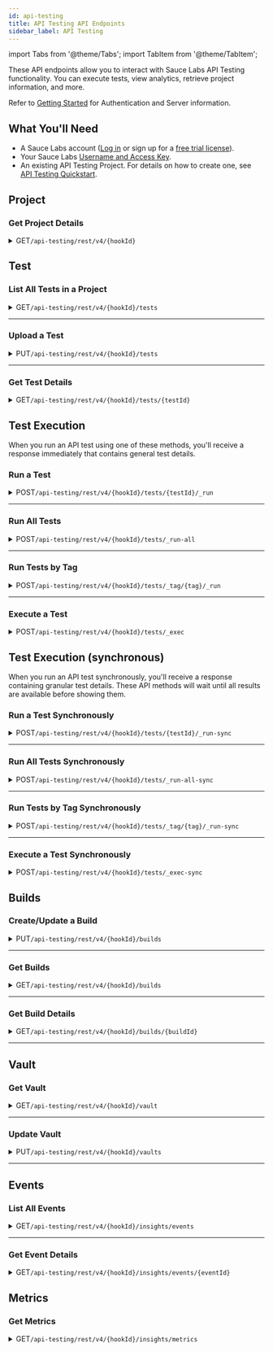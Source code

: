 ```yaml
---
id: api-testing
title: API Testing API Endpoints
sidebar_label: API Testing
---
```


import Tabs from '@theme/Tabs';
import TabItem from '@theme/TabItem';

These API endpoints allow you to interact with Sauce Labs API Testing functionality. You can execute tests, view analytics, retrieve project information, and more.

Refer to [Getting Started](/dev/api) for Authentication and Server information.

## What You'll Need

- A Sauce Labs account ([Log in](https://accounts.saucelabs.com/am/XUI/#login/) or sign up for a [free trial license](https://saucelabs.com/sign-up)).
- Your Sauce Labs [Username and Access Key](https://app.saucelabs.com/user-settings).
- An existing API Testing Project. For details on how to create one, see [API Testing Quickstart](/api-testing/quickstart/).

## Project

### Get Project Details

<details><summary><span className="api get">GET</span><code>/api-testing/rest/v4/&#123;hookId&#125;</code></summary>
<p/>

Returns the details of a project.

#### Parameters

<table id="table-api">
  <tbody>
   <tr>
    <td><code>hookId</code></td>
    <td><p><small>| PATH | REQUIRED | STRING |</small></p><p>Your project's hook ID, which you can create and/or retrieve from your project's <strong>Webhooks</strong> tab.</p></td>
  </tr>
</tbody>
</table>

<Tabs
groupId="dc-url"
defaultValue="us"
values={[
{label: 'United States', value: 'us'},
{label: 'Europe', value: 'eu'},
]}>

<TabItem value="us">

```jsx title="Sample Request"
curl -u "$SAUCE_USERNAME:$SAUCE_ACCESS_KEY" --location \
--request GET 'https://api.us-west-1.saucelabs.com/api-testing/rest/v4/<hookId>' | json_pp
```

</TabItem>

<TabItem value="eu">

```jsx title="Sample Request"
curl -u "$SAUCE_USERNAME:$SAUCE_ACCESS_KEY" --location \
--request GET 'https://api.eu-central-1.saucelabs.com/api-testing/rest/v4/<hookId>' | json_pp
```

</TabItem>
</Tabs>

#### Responses

<table id="table-api">
<tbody>
  <tr>
    <td><code>200</code></td>
    <td colSpan='2'>Success.</td>
  </tr>
</tbody>
<tbody>
  <tr>
    <td><code>401</code></td>
    <td colSpan='2'>Authentication error.</td>
  </tr>
</tbody>
<tbody>
  <tr>
    <td><code>404</code></td>
    <td colSpan='2'>Not found.</td>
  </tr>
</tbody>
</table>

```jsx title="Sample Response"
{
    "id": "621ad1466b1fa36aa4b8b044",
    "name": "Dog CEO",
    "teamId": null,
    "description": "Random dog images",
    "tags": ["dogs", "doggos"],
    "notes": "Collection of open source dog pictures (see https://dog.ceo/dog-api)",
    "type": "project",
    "emailNotifications": ["first.last@example.com"],
    "connectorNotifications": [{
        "WebHook": {
            "params": {
                "url": "https://hooks.slack.com/services/T00000000/B00000000/XXXXXXXXXXXXXXXXXXXXXXXX",
                "headers": {},
                "content-type": "application/json",
                "template": "{\n    \"eventId\": \"[[${eventId}]]\",\n    \"failuresCount\": [[${failuresCount}]],\n    \"testName\": \"[[${test.name}]]\",\n    \"testId\": \"[[${test.id}]]\",\n    \"projectName\": \"[[${project.name}]]\",\n    \"projectId\": \"[[${project.id}]]\",\n    \"tags\": [\n        [# th:each=\"t,iter : ${tags}\"]\n            \"[[${t}]]\" [# th:if=\"${!iter.last}\"],[/]\n        [/]\n    ]\n}",
                "on_success": false
            }
        }
    }]
}
```

</details>

## Test

### List All Tests in a Project

<details><summary><span className="api get">GET</span><code>/api-testing/rest/v4/&#123;hookId&#125;/tests</code></summary>
<p/>

Returns a list of all tests within a project.

#### Parameters

<table id="table-api">
  <tbody>
   <tr>
    <td><code>hookId</code></td>
    <td><p><small>| PATH | REQUIRED | STRING |</small></p><p>Your project's hook ID, which you can create and/or retrieve from your project's <strong>Webhooks</strong> tab.</p></td>
  </tr>
</tbody>
</table>

<Tabs
groupId="dc-url"
defaultValue="us"
values={[
{label: 'United States', value: 'us'},
{label: 'Europe', value: 'eu'},
]}>

<TabItem value="us">

```jsx title="Sample Request"
curl -u "$SAUCE_USERNAME:$SAUCE_ACCESS_KEY" --location \
--request GET 'https://api.us-west-1.saucelabs.com/api-testing/rest/v4/<hookId>/tests' | json_pp
```

</TabItem>

<TabItem value="eu">

```jsx title="Sample Request"
curl -u "$SAUCE_USERNAME:$SAUCE_ACCESS_KEY" --location \
--request GET 'https://api.eu-central-1.saucelabs.com/api-testing/rest/v4/<hookId>/tests' | json_pp
```

</TabItem>
</Tabs>

#### Responses

<table id="table-api">
<tbody>
  <tr>
    <td><code>200</code></td>
    <td colSpan='2'>Success.</td>
  </tr>
</tbody>
<tbody>
  <tr>
    <td><code>401</code></td>
    <td colSpan='2'>Authentication error.</td>
  </tr>
</tbody>
</table>

```jsx title="Sample Response"
[
   {
      "id":"621ad2cefd18a5416b299e98",
      "name":"List all dog breeds",
      "description":"Returns a list of all dog breeds",
      "lastModified":"2022-02-27T07:02:35Z",
      "tags":[
         "dogs",
         "doggos"
      ],
      "user":{
         "id":"21b27f2d2aaa4a5c88c8c19df25857d6",
         "name":"$SAUCE_USERNAME"
      },
      "complete":true,
      "status":{
         "success":true,
         "lastUpdate":"2022-02-27T08:58:01Z"
      },
      "schedules":{
         "total":1,
         "active":1
      }
   },
   {
      "id":"621b20e8fd17a5416b299e9f",
      "name":"Get all retriever sub-breeds: retrievers",
      "description":"Returns an array of all the sub-breeds from a breed",
      "lastModified":"2022-02-27T07:05:25Z",
      "tags":[
         "dogs",
         "retrievers"
      ],
      "user":{
         "id":"21b27f2d2aaa4a5c88c8c19df25857d6",
         "name":"$SAUCE_USERNAME"
      },
      "complete":true,
      "status":{
         "success":true,
         "lastUpdate":"2022-02-27T09:47:33Z"
      },
      "schedules":{
         "total":1,
         "active":1
      }
   }
]
```

</details>

---

### Upload a Test

<details><summary><span className="api put">PUT</span><code>/api-testing/rest/v4/&#123;hookId&#125;/tests</code></summary>
<p/>

Uploads a new test, which you need to provide in the Request Body, to the Sauce Labs API Testing cloud. You can also use this method to modify (overwrite) an existing test.

#### Parameters

<table id="table-api">
  <tbody>
  <tr>
   <td><code>hookId</code></td>
   <td><p><small>| PATH | REQUIRED | STRING |</small></p><p>Your project's hook ID, which you can create and/or retrieve from your project's <strong>Webhooks</strong> tab.</p></td>
  </tr>
</tbody>
<tbody>
  <tr>
   <td><code>name</code></td>
     <td><p><small>| BODY | REQUIRED | STRING |</small></p><p>The name of a test. If it's the same as an existing one, it will be overwritten.</p></td>
  </tr>
</tbody>
<tbody>
  <tr>
   <td><code>description</code></td>
     <td><p><small>| BODY | REQUIRED | STRING |</small></p><p>Description for your Test. This parameter is required, however, the field can be left empty.</p></td>
  </tr>
</tbody>
<tbody>
  <tr>
   <td><code>tags</code></td>
     <td><p><small>| BODY | OPTIONAL | ARRAY |</small></p><p>The set of distinguishing tags for your Test.</p></td>
  </tr>
</tbody>
<tbody>
  <tr>
   <td><code>input</code></td>
     <td><p><small>| BODY | REQUIRED | STRING |</small></p><p>The input of your API Test. You can obtain this by going into a Test > <strong>Compose</strong> section > toggle <strong>Code View</strong>.</p></td>
  </tr>
</tbody>
<tbody>
  <tr>
   <td><code>unit</code></td>
     <td><p><small>| BODY | REQUIRED | STRING |</small></p><p>Must contain the unit of the test you want to upload to the cloud. You can obtain this by going into a Test > <strong>Compose </strong>section > toggle <strong>Code View</strong>.</p></td>
  </tr>
</tbody>
</table>

<Tabs
groupId="dc-url"
defaultValue="us"
values={[
{label: 'United States', value: 'us'},
{label: 'Europe', value: 'eu'},
]}>

<TabItem value="us">

```jsx title="Sample Request"
curl -u "$SAUCE_USERNAME:$SAUCE_ACCESS_KEY" --location \
--request PUT 'https://api.us-west-1.saucelabs.com/api-testing/rest/v4/<hookId>/tests' \
-H 'Content-Type: application/json' \
-d '{
    "name": "Get all retriever sub-breeds",
    "description": "Returns an array of all the sub-breeds from a breed",
    "tags": ["dogs", "retrievers"],
    "unit": "assertions:\n  - id: get\n    children:\n      - id: header\n        name: key\n        value: ABC123\n    url: ${protocol}${domain}${endpoint}\n    var: payload\n    mode: json\n  - id: assert-equals\n    expression: payload_response.headers['Content-Type']\n    value: application/json; charset=utf-8\nconfigs: []",
    "input": "- id: global\n  children:\n    - id: variable\n      name: protocol\n      value: http://\n    - id: variable\n      name: domain\n      value: demoapi.apifortress.com\n    - id: variable\n      name: endpoint\n      value: /api/retail/product\n- id: sets\n  children:\n    - id: set\n      children: []\n      name: default\n"
    }'
```

</TabItem>

<TabItem value="eu">

```jsx title="Sample Request"
curl -u "$SAUCE_USERNAME:$SAUCE_ACCESS_KEY" --location \
--request PUT 'https://api.eu-central-1.saucelabs.com/api-testing/rest/v4/<hookId>/tests' \
-H 'Content-Type: application/json' \
-d '{
    "name": "Get all retriever sub-breeds",
    "description": "Returns an array of all the sub-breeds from a breed",
    "tags": ["dogs", "retrievers"],
    "unit": "assertions:\n  - id: get\n    children:\n      - id: header\n        name: key\n        value: ABC123\n    url: ${protocol}${domain}${endpoint}\n    var: payload\n    mode: json\n  - id: assert-equals\n    expression: payload_response.headers['Content-Type']\n    value: application/json; charset=utf-8\nconfigs: []",
    "input": "- id: global\n  children:\n    - id: variable\n      name: protocol\n      value: http://\n    - id: variable\n      name: domain\n      value: demoapi.apifortress.com\n    - id: variable\n      name: endpoint\n      value: /api/retail/product\n- id: sets\n  children:\n    - id: set\n      children: []\n      name: default\n"
    }'
```

</TabItem>
</Tabs>

#### Responses

<table id="table-api">
<tbody>
  <tr>
    <td><code>200</code></td>
    <td colSpan='2'>Success.</td>
  </tr>
</tbody>
<tbody>
  <tr>
    <td><code>401</code></td>
    <td colSpan='2'>Authentication error.</td>
  </tr>
</tbody>
</table>

```jsx title="Sample Response"
{
    "published": {
        "id": "621db955a9f2b22a5a89638f",
        "name": "Get all retriever sub-breeds",
        "description": "Returns an array of all the sub-breeds from a breed",
        "lastModified": "2022-03-01T06:12:37Z",
        "tags": ["dogs", "retrievers"],
        "user": {
            "id": "21b27f2d2aaa4a5c88c8c19df25857d6",
            "name": "$SAUCE_USERNAME"
        },
        "unit": "assertions:\n  - id: get\n    children:\n      - id: header\n        name: key\n        value: ABC123\n    url: ${protocol}${domain}${endpoint}\n    var: payload\n    mode: json\n  - id: assert-equals\n    expression: payload_response.headers['Content-Type']\n    value: application/json; charset=utf-8\nconfigs: []",
        "input": "- id: global\n  children:\n    - id: variable\n      name: protocol\n      value: http://\n    - id: variable\n      name: domain\n      value: demoapi.apifortress.com\n    - id: variable\n      name: endpoint\n      value: /api/retail/product\n- id: sets\n  children:\n    - id: set\n      children: []\n      name: default\n",
        "complete": true
    }
}
```

</details>

---

### Get Test Details

<details><summary><span className="api get">GET</span><code>/api-testing/rest/v4/&#123;hookId&#125;/tests/&#123;testId&#125;</code></summary>
<p/>

Returns the details of the specified test.

#### Parameters

<table id="table-api">
  <tbody>
  <tr>
    <td><code>hookId</code></td>
    <td><p><small>| PATH | REQUIRED | STRING |</small></p><p>Your project's hook ID, which you can create and/or retrieve from your project's <strong>Webhooks</strong> tab.</p></td>
  </tr>
 </tbody>
 <tbody>
  <tr>
   <td><code>testId</code></td>
   <td><p><small>| PATH | REQUIRED | STRING |</small></p><p>The test ID. To find it, go to your project > <strong>Tests</strong> tab > Hover over your test and click <strong>Edit</strong> > Grab the test ID from your browser's URL (<code>https://app.saucelabs.com/api-testing/project/&#123;projectId&#125;/test/<strong>&#123;testId&#125;</strong>/compose</code>).</p></td>
  </tr>
</tbody>
</table>

<Tabs
groupId="dc-url"
defaultValue="us"
values={[
{label: 'United States', value: 'us'},
{label: 'Europe', value: 'eu'},
]}>

<TabItem value="us">

```jsx title="Sample Request"
curl -u "$SAUCE_USERNAME:$SAUCE_ACCESS_KEY" --location \
--request GET 'https://api.us-west-1.saucelabs.com/api-testing/rest/v4/<hookId>/tests/<testId>' | json_pp
```

</TabItem>

<TabItem value="eu">

```jsx title="Sample Request"
curl -u "$SAUCE_USERNAME:$SAUCE_ACCESS_KEY" --location \
--request GET 'https://api.eu-central-1.saucelabs.com/api-testing/rest/v4/<hookId>/tests/<testId>' | json_pp
```

</TabItem>
</Tabs>

#### Responses

<table id="table-api">
<tbody>
  <tr>
    <td><code>200</code></td>
    <td colSpan='2'>Success.</td>
  </tr>
</tbody>
<tbody>
  <tr>
    <td><code>401</code></td>
    <td colSpan='2'>Authentication error.</td>
  </tr>
</tbody>
</table>

```jsx title="Sample Response"
{
    "published": {
        "id": "621b20e8fd17a5416b299e9f",
        "name": "Get all retriever sub-breeds",
        "description": "Returns an array of all the sub-breeds from a breed",
        "lastModified": "2022-02-27T07:05:25Z",
        "tags": ["dogs", "retrievers"],
        "user": {
            "id": "21b27f2d2aaa4a5c88c8c19df25857d6",
            "name": "$SAUCE_USERNAME"
        },
        "unit": "assertions:\n  - id: get\n    children:\n      - id: header\n        name: key\n        value: ABC123\n    url: ${protocol}${domain}${endpoint}\n    var: payload\n    mode: json\n  - id: assert-equals\n    expression: payload_response.headers['Content-Type']\n    value: application/json; charset=utf-8\nconfigs: []",
        "input": "- id: global\n  children:\n    - id: variable\n      name: protocol\n      value: http://\n    - id: variable\n      name: domain\n      value: demoapi.apifortress.com\n    - id: variable\n      name: endpoint\n      value: /api/retail/product\n- id: sets\n  children:\n    - id: set\n      children: []\n      name: default\n",
        "complete": true
    },
    "workingCopy": {
        "id": "621b216ca9f2b22a5a89633f",
        "user": {
            "id": "21b27f2d2aaa4a5c88c8c19df25857d7",
            "name": "$SAUCE_USERNAME"
        },
        "unit": "assertions:\n  - id: get\n    children:\n      - id: header\n        name: key\n        value: ABC123\n    url: ${protocol}${domain}${endpoint}\n    var: payload\n    mode: json\n  - id: assert-equals\n    expression: payload_response.headers['Content-Type']\n    value: application/json; charset=utf-8\nconfigs: []",
        "input": "- id: global\n  children:\n    - id: variable\n      name: protocol\n      value: http://\n    - id: variable\n      name: domain\n      value: demoapi.apifortress.com\n    - id: variable\n      name: endpoint\n      value: /api/retail/product\n- id: sets\n  children:\n    - id: set\n      children: []\n      name: default\n",n=\"jag\"/>\n    </each>\n    <assert-exists expression=\"payload.status\" gen=\"jag\"/>\n  </sequence>\n</unit>",
        "lastModified": "2022-02-27T06:59:56Z"
    }
}
```

</details>

## Test Execution

When you run an API test using one of these methods, you'll receive a response immediately that contains general test details.

### Run a Test

<details><summary><span className="api post">POST</span><code>/api-testing/rest/v4/&#123;hookId&#125;/tests/&#123;testId&#125;/_run</code></summary>
<p></p>

Runs a single test on Sauce Labs API Testing, creates a Log in your Dashboard, and sends notifications, the same way it would when you run a test through the UI.

#### Parameters

<table id="table-api">
  <tbody>
    <tr>
     <td><code>hookId</code></td>
     <td><p><small>| PATH | REQUIRED | STRING |</small></p><p>Your project's hook ID, which you can create and/or retrieve from your project's <strong>Webhooks</strong> tab.</p></td>
    </tr>
  </tbody>
  <tbody>
    <tr>
     <td><code>testId</code></td>
     <td><p><small>| PATH | REQUIRED | STRING |</small></p><p>The test ID. To find it, go to your project > <strong>Tests</strong> tab > Hover over your test and click <strong>Edit</strong> > Grab the test ID from your browser's URL (<code>https://app.saucelabs.com/api-testing/project/&#123;projectId&#125;/test/<strong>&#123;testId&#125;</strong>/compose</code>).</p></td>
    </tr>
  </tbody>
  <tbody>
    <tr>
     <td><code>buildId</code></td>
     <td><p><small>| QUERY | OPTIONAL | STRING |</small></p><p>If this execution is associated with a build, the ID of the build should be provided so that all resources can be associated to it.</p></td>
    </tr>
  </tbody>
  <tbody>
    <tr>
     <td><code>tunnelId</code></td>
     <td><p><small>| QUERY | OPTIONAL | STRING |</small></p><p>Specifies your tunnel ID for running tests using <strong>Sauce Connect Proxy.</strong></p></td>
    </tr>
  </tbody>
  <tbody>
    <tr>
     <td><code>tunnelOwner</code></td>
     <td><p><small>| QUERY | OPTIONAL | STRING |</small></p><p>Specifies your tunnel owner for running tests using <strong>Sauce Connect Proxy. It is recommended when using unnamed tunnels.</strong></p></td>
    </tr>
  </tbody>
  <tbody>
    <tr>
    <td><code>params</code></td>
      <td><p><small>| BODY | OPTIONAL | OBJECT |</small></p><p>Specifies the environment variables you want to use in your test as key-value pairs. </p></td>
    </tr>
  </tbody>
  <tbody>
    <tr>
     <td><code>format</code></td>
     <td><p><small>| QUERY | OPTIONAL | STRING |</small></p><p>Specified the data format returned. Available values are <code>json</code> and <code>junit</code>. The default value is <code>json</code></p></td>
    </tr>
  </tbody>
</table>

<Tabs
groupId="dc-url"
defaultValue="us"
values={[
{label: 'United States', value: 'us'},
{label: 'Europe', value: 'eu'},
]}>

<TabItem value="us">

```jsx title="Sample Request"
curl -u "$SAUCE_USERNAME:$SAUCE_ACCESS_KEY" --location \
--request POST 'https://api.us-west-1.saucelabs.com/api-testing/rest/v4/<hookId>/tests/<testId>/_run' \
-H 'Content-Type: application/json' \
-d '{
      "params": {
        "envVar1": "foo",
        "envVar2": "bar"
      }
    }'
```

</TabItem>

<TabItem value="eu">

```jsx title="Sample Request"
curl -u "$SAUCE_USERNAME:$SAUCE_ACCESS_KEY" --location \
--request POST 'https://api.eu-central-1.saucelabs.com/api-testing/rest/v4/<hookId>/tests/<testId>/_run' \
-H 'Content-Type: application/json' \
-d '{
      "params": {
        "envVar1": "foo",
        "envVar2": "bar"
      }
    }'
```

</TabItem>
</Tabs>

#### Responses

<table id="table-api">
<tbody>
  <tr>
    <td><code>200</code></td>
    <td colSpan='2'>Success.</td>
  </tr>
</tbody>
<tbody>
  <tr>
    <td><code>401</code></td>
    <td colSpan='2'>Authentication error.</td>
  </tr>
</tbody>
</table>

```jsx title="Sample Response"
{
    "contextIds": ["7492bb92-e83d-42eb-85a4-e55c1b53eb93"],
    "eventIds": ["621b2a29fd11a5416b299ea2"],
    "taskId": "a60c3f61-caa6-4261-b27e-f4eb2e218c70",
    "testIds": ["621b20e8fd17a6416b299e9f"]
}
```

</details>

---

### Run All Tests

<details><summary><span className="api post">POST</span><code>/api-testing/rest/v4/&#123;hookId&#125;/tests/_run-all</code></summary>
<p/>

Runs all tests in a project.

#### Parameters

<table id="table-api">
  <tbody>
    <tr>
     <td><code>hookId</code></td>
     <td><p><small>| PATH | REQUIRED | STRING |</small></p><p>Your project's hook ID, which you can create and/or retrieve from your project's <strong>Webhooks</strong> tab.</p></td>
    </tr>
  </tbody>
  <tbody>
    <tr>
     <td><code>buildId</code></td>
     <td><p><small>| QUERY | OPTIONAL | STRING |</small></p><p>If this execution is associated with a build, the ID of the build should be provided so that all resources can be associated to it.</p></td>
    </tr>
  </tbody>
  <tbody>
    <tr>
     <td><code>tunnelId</code></td>
     <td><p><small>| QUERY | OPTIONAL | STRING |</small></p><p>Specifies your tunnel ID for running tests using <strong>Sauce Connect Proxy.</strong></p></td>
    </tr>
  </tbody>
  <tbody>
    <tr>
     <td><code>tunnelOwner</code></td>
     <td><p><small>| QUERY | OPTIONAL | STRING |</small></p><p>Specifies your tunnel owner for running tests using <strong>Sauce Connect Proxy. It is recommended when using unnamed tunnels.</strong></p></td>
    </tr>
  </tbody>
  <tbody>
    <tr>
    <td><code>params</code></td>
      <td><p><small>| BODY | OPTIONAL | OBJECT |</small></p><p>Specifies the environment variables you want to use in your test as key-value pairs. </p></td>
    </tr>
  </tbody>
  <tbody>
    <tr>
     <td><code>format</code></td>
     <td><p><small>| QUERY | OPTIONAL | STRING |</small></p><p>Specified the data format returned. Available values are <code>json</code> and <code>junit</code>. The default value is <code>json</code></p></td>
    </tr>
  </tbody>
</table>

<Tabs
groupId="dc-url"
defaultValue="us"
values={[
{label: 'United States', value: 'us'},
{label: 'Europe', value: 'eu'},
]}>

<TabItem value="us">

```jsx title="Sample Request"
curl -u "$SAUCE_USERNAME:$SAUCE_ACCESS_KEY" --location \
--request POST 'https://api.us-west-1.saucelabs.com/api-testing/rest/v4/<hookId>/tests/_run-all' \
-H 'Content-Type: application/json' \
-d '{
      "params": {
        "envVar1": "foo",
        "envVar2": "bar"
      }
    }'
```

</TabItem>

<TabItem value="eu">

```jsx title="Sample Request"
curl -u "$SAUCE_USERNAME:$SAUCE_ACCESS_KEY" --location \
--request POST 'https://api.eu-central-1.saucelabs.com/api-testing/rest/v4/<hookId>/tests/_run-all' \
-H 'Content-Type: application/json' \
-d '{
      "params": {
        "envVar1": "foo",
        "envVar2": "bar"
      }
    }'
```

</TabItem>
</Tabs>

#### Responses

<table id="table-api">
<tbody>
  <tr>
    <td><code>200</code></td>
    <td colSpan='2'>Success.</td>
  </tr>
</tbody>
<tbody>
  <tr>
    <td><code>401</code></td>
    <td colSpan='2'>Authentication error.</td>
  </tr>
</tbody>
</table>

```jsx title="Sample Response"
{
    "contextIds": ["0d129822-13bc-42b5-96bf-c64d1d7fe6b6", "7cdc357b-ad58-4c62-9a8d-e21b376f4773"],
    "eventIds": ["621b2bad6b1fa36aa4b8b04f", "621b2bad6b1fa36aa4b8b050"],
    "taskId": "23664b46-bb90-4823-96d1-72586fb4b47b",
    "testIds": ["621ad2cefd18a5416b299e98", "621b20e8fd17a5416b299e9f"]
}
```

</details>

---

### Run Tests by Tag

<details><summary><span className="api post">POST</span><code>/api-testing/rest/v4/&#123;hookId&#125;/tests/_tag/&#123;tag&#125;/_run</code></summary>
<p/>

Runs all tests in a project matching a tag.

#### Parameters

<table id="table-api">
  <tbody>
    <tr>
     <td><code>hookId</code></td>
     <td><p><small>| PATH | REQUIRED | STRING |</small></p><p>Your project's hook ID, which you can create and/or retrieve from your project's <strong>Webhooks</strong> tab.</p></td>
    </tr>
  </tbody>
  <tbody>
    <tr>
     <td><code>tag</code></td>
     <td><p><small>| PATH | REQUIRED | STRING |</small></p><p>A test tag, which you can find in your project's <strong>Tests</strong> tab.</p></td>
    </tr>
  </tbody>
  <tbody>
    <tr>
     <td><code>buildId</code></td>
     <td><p><small>| QUERY | OPTIONAL | STRING |</small></p><p>If this execution is associated with a build, the ID of the build should be provided so that all resources can be associated to it.</p></td>
    </tr>
  </tbody>
  <tbody>
    <tr>
     <td><code>tunnelId</code></td>
     <td><p><small>| QUERY | OPTIONAL | STRING |</small></p><p>Specifies your tunnel ID for running tests using <strong>Sauce Connect Proxy.</strong></p></td>
    </tr>
  </tbody>
  <tbody>
    <tr>
     <td><code>tunnelOwner</code></td>
     <td><p><small>| QUERY | OPTIONAL | STRING |</small></p><p>Specifies your tunnel owner for running tests using <strong>Sauce Connect Proxy. It is recommended when using unnamed tunnels.</strong></p></td>
    </tr>
  </tbody>
  <tbody>
    <tr>
    <td><code>params</code></td>
      <td><p><small>| BODY | OPTIONAL | OBJECT |</small></p><p>Specifies the environment variables you want to use in your test as key-value pairs. </p></td>
    </tr>
  </tbody>
  <tbody>
    <tr>
     <td><code>format</code></td>
     <td><p><small>| QUERY | OPTIONAL | STRING |</small></p><p>Specified the data format returned. Available values are <code>json</code> and <code>junit</code>. The default value is <code>json</code></p></td>
    </tr>
  </tbody>
</table>

<Tabs
groupId="dc-url"
defaultValue="us"
values={[
{label: 'United States', value: 'us'},
{label: 'Europe', value: 'eu'},
]}>

<TabItem value="us">

```jsx title="Sample Request"
curl -u "$SAUCE_USERNAME:$SAUCE_ACCESS_KEY" --location \
--request POST 'https://api.us-west-1.saucelabs.com/api-testing/rest/v4/<hookId>/tests/_tag/<tag>/_run' \
-H 'Content-Type: application/json' \
-d '{
      "params": {
        "envVar1": "foo",
        "envVar2": "bar"
      }
    }'
```

</TabItem>

<TabItem value="eu">

```jsx title="Sample Request"
curl -u "$SAUCE_USERNAME:$SAUCE_ACCESS_KEY" --location \
--request POST 'https://api.eu-central-1.saucelabs.com/api-testing/rest/v4/3<hookId>/tests/_tag/<tag>/_run' \
-H 'Content-Type: application/json' \
-d '{
      "params": {
        "envVar1": "foo",
        "envVar2": "bar"
      }
    }'
```

</TabItem>
</Tabs>

#### Responses

<table id="table-api">
<tbody>
  <tr>
    <td><code>200</code></td>
    <td colSpan='2'>Success.</td>
  </tr>
</tbody>
<tbody>
  <tr>
    <td><code>401</code></td>
    <td colSpan='2'>Authentication error.</td>
  </tr>
</tbody>
</table>

```jsx title="Sample Response"
{
    "contextIds": ["47d3f4c1-3209-4893-8156-450ef4c570c6"],
    "eventIds": ["621b2dac6b1fa36aa3b8b051"],
    "taskId": "26d8e4b1-24b2-421a-ba03-4a0b2b956112",
    "testIds": ["621ad2cefd17a5426b299e98"]
}
```

</details>

---

### Execute a Test

<details><summary><span className="api post">POST</span><code>/api-testing/rest/v4/&#123;hookId&#125;/tests/_exec</code></summary>
<p></p>

Executes the test you send in the request body and saves the results into the cloud. It will create a Log in the project **Dashboard**, but the test itself will not populate in your project's **Tests** section.

#### Parameters

<table id="table-api">
  <tbody>
    <tr>
     <td><code>hookId</code></td>
     <td><p><small>| PATH | REQUIRED | STRING |</small></p><p>Your project's hook ID, which you can create and/or retrieve from your project's <strong>Webhooks</strong> tab.</p></td>
    </tr>
  </tbody>
  <tbody>
    <tr>
     <td><code>name</code></td>
       <td><p><small>| BODY | REQUIRED | STRING |</small></p><p>The name of the test.</p></td>
    </tr>
  </tbody>
  <tbody>
    <tr>
     <td><code>tags</code></td>
       <td><p><small>| BODY | OPTIONAL | ARRAY |</small></p><p>The set of distinguishing tags for your test.</p></td>
    </tr>
  </tbody>
  <tbody>
    <tr>
     <td><code>input</code></td>
       <td><p><small>| BODY | REQUIRED | STRING |</small></p><p>The input section of your test in the same format as in Test > <strong>Compose</strong> section > <strong>Input</strong> section > toggle <strong>Code View</strong>.</p></td>
    </tr>
  </tbody>
  <tbody>
    <tr>
     <td><code>unit</code></td>
       <td><p><small>| BODY | REQUIRED | STRING |</small></p><p>Must contain the unit of the test you want to execute in the same format as in Test > <strong>Compose</strong> section > toggle <strong>Code View</strong>.</p></td>
    </tr>
  </tbody>
  <tbody>
    <tr>
    <td><code>params</code></td>
      <td><p><small>| BODY | OPTIONAL | OBJECT |</small></p><p>Specifies the environment variables you want to use in your test as key-value pairs. </p></td>
    </tr>
  </tbody>
  <tbody>
    <tr>
     <td><code>buildId</code></td>
     <td><p><small>| QUERY | OPTIONAL | STRING |</small></p><p>If this execution is associated with a build, the ID of the build should be provided so that all resources can be associated to it.</p></td>
    </tr>
  </tbody>
  <tbody>
    <tr>
     <td><code>tunnelId</code></td>
     <td><p><small>| QUERY | OPTIONAL | STRING |</small></p><p>Specifies your tunnel ID for running tests using <strong>Sauce Connect Proxy.</strong></p></td>
    </tr>
  </tbody>
  <tbody>
    <tr>
     <td><code>tunnelOwner</code></td>
     <td><p><small>| QUERY | OPTIONAL | STRING |</small></p><p>Specifies your tunnel owner for running tests using <strong>Sauce Connect Proxy. It is recommended when using unnamed tunnels.</strong></p></td>
    </tr>
  </tbody>
  <tbody>
    <tr>
     <td><code>format</code></td>
     <td><p><small>| QUERY | OPTIONAL | STRING |</small></p><p>Specified the data format returned. Available values are <code>json</code> and <code>junit</code>. The default value is <code>json</code></p></td>
    </tr>
  </tbody>
</table>

<Tabs
groupId="dc-url"
defaultValue="us"
values={[
{label: 'United States', value: 'us'},
{label: 'Europe', value: 'eu'},
]}>

<TabItem value="us">

```jsx title="Sample Request"
curl -u "$SAUCE_USERNAME:$SAUCE_ACCESS_KEY" --location \
--request POST 'https://api.us-west-1.saucelabs.com/api-testing/rest/v4/<hookId>/tests/_exec'
-H 'Content-Type: application/json' \
-d '{
    "name": "Get all retriever sub-breeds",
    "tags": ["dogs", "retrievers"],
    "unit": "assertions:\n  - id: get\n    children:\n      - id: header\n        name: key\n        value: ABC123\n    url: ${protocol}${domain}${endpoint}\n    var: payload\n    mode: json\n  - id: assert-equals\n    expression: payload_response.headers['Content-Type']\n    value: application/json; charset=utf-8\nconfigs: []",
    "input": "- id: global\n  children:\n    - id: variable\n      name: protocol\n      value: http://\n    - id: variable\n      name: domain\n      value: demoapi.apifortress.com\n    - id: variable\n      name: endpoint\n      value: /api/retail/product\n- id: sets\n  children:\n    - id: set\n      children: []\n      name: default\n",
    "params": {}
    }'
```

</TabItem>

<TabItem value="eu">

```jsx title="Sample Request"
curl -u "$SAUCE_USERNAME:$SAUCE_ACCESS_KEY" --location \
--request POST 'https://api.eu-central-1.saucelabs.com/api-testing/rest/v4/<hookId>/tests/_exec'
-H 'Content-Type: application/json' \
-d '{
    "name": "Get all retriever sub-breeds",
    "tags": ["dogs", "retrievers"],
    "unit": "assertions:\n  - id: get\n    children:\n      - id: header\n        name: key\n        value: ABC123\n    url: ${protocol}${domain}${endpoint}\n    var: payload\n    mode: json\n  - id: assert-equals\n    expression: payload_response.headers['Content-Type']\n    value: application/json; charset=utf-8\nconfigs: []",
    "input": "- id: global\n  children:\n    - id: variable\n      name: protocol\n      value: http://\n    - id: variable\n      name: domain\n      value: demoapi.apifortress.com\n    - id: variable\n      name: endpoint\n      value: /api/retail/product\n- id: sets\n  children:\n    - id: set\n      children: []\n      name: default\n",
    "params": {}
    }'
```

</TabItem>
</Tabs>

#### Responses

<table id="table-api">
<tbody>
  <tr>
    <td><code>200</code></td>
    <td colSpan='2'>Success.</td>
  </tr>
</tbody>
<tbody>
  <tr>
    <td><code>401</code></td>
    <td colSpan='2'>Authentication error.</td>
  </tr>
</tbody>
</table>

```jsx title="Sample Response"
{
    "contextIds": ["28b0fe41-5abc-46bb-bdb3-248bf5d1a067"],
    "eventIds": ["621dd63b6b1fa36aa4b8b1d0"],
    "taskId": "7be1dec0-2de2-4fae-b578-a2b06641275a",
    "testIds": ["28b0fe41-5abc-46bb-bdb3-248bf5d1a067"]
}
```

</details>

## Test Execution (synchronous)

When you run an API test synchronously, you'll receive a response containing granular test details. These API methods will wait until all results are available before showing them.

### Run a Test Synchronously

<details><summary><span className="api post">POST</span><code>/api-testing/rest/v4/&#123;hookId&#125;/tests/&#123;testId&#125;/_run-sync</code></summary>
<p></p>

Runs a single test synchronously.

#### Parameters

<table id="table-api">
  <tbody>
    <tr>
     <td><code>hookId</code></td>
     <td><p><small>| PATH | REQUIRED | STRING |</small></p><p>Your project's hook ID, which you can create and/or retrieve from your project's <strong>Webhooks</strong> tab.</p></td>
    </tr>
  </tbody>
  <tbody>
    <tr>
     <td><code>testId</code></td>
     <td><p><small>| PATH | REQUIRED | STRING |</small></p><p>The test ID. To find it, go to your project > <strong>Tests</strong> tab > Hover over your test and click <strong>Edit</strong> > Grab the test ID from your browser's URL (<code>https://app.saucelabs.com/api-testing/project/&#123;projectId&#125;/test/<strong>&#123;testId&#125;</strong>/compose</code>).</p></td>
    </tr>
  </tbody>
  <tbody>
    <tr>
     <td><code>format</code></td>
     <td><p><small>| QUERY | OPTIONAL | STRING |</small></p><p>Specified the data format returned. Available values are <code>json</code> and <code>junit</code>. The default value is <code>json</code></p></td>
    </tr>
  </tbody>
  <tbody>
    <tr>
     <td><code>buildId</code></td>
     <td><p><small>| QUERY | OPTIONAL | STRING |</small></p><p>If this execution is associated with a build, the ID of the build should be provided so that all resources can be associated to it.</p></td>
    </tr>
  </tbody>
  <tbody>
    <tr>
     <td><code>tunnelId</code></td>
     <td><p><small>| QUERY | OPTIONAL | STRING |</small></p><p>Specifies your tunnel ID for running tests using <strong>Sauce Connect Proxy.</strong></p></td>
    </tr>
  </tbody>
  <tbody>
    <tr>
     <td><code>tunnelOwner</code></td>
     <td><p><small>| QUERY | OPTIONAL | STRING |</small></p><p>Specifies your tunnel owner for running tests using <strong>Sauce Connect Proxy. It is recommended when using unnamed tunnels.</strong></p></td>
    </tr>
  </tbody>
  <tbody>
    <tr>
    <td><code>params</code></td>
      <td><p><small>| BODY | OPTIONAL | OBJECT |</small></p><p>Specifies the environment variables you want to use in your test as key-value pairs. </p></td>
    </tr>
  </tbody>
</table>

<Tabs
groupId="dc-url"
defaultValue="us"
values={[
{label: 'United States', value: 'us'},
{label: 'Europe', value: 'eu'},
]}>

<TabItem value="us">

```jsx title="Sample Request"
curl -u "$SAUCE_USERNAME:$SAUCE_ACCESS_KEY" --location \
--request POST 'https://api.us-west-1.saucelabs.com/api-testing/rest/v4/<hookId>/tests/<testId>/_run-sync?format=json' -H 'Content-Type: application/json'\
-H 'Content-Type: application/json' \
-d '{
      "params": {
        "envVar1": "foo",
        "envVar2": "bar"
      }
    }'
```

</TabItem>

<TabItem value="eu">

```jsx title="Sample Request"
curl -u "$SAUCE_USERNAME:$SAUCE_ACCESS_KEY" --location \
--request POST 'https://api.eu-central-1.saucelabs.com/api-testing/rest/v4/<hookId>/tests/<testId>/_run-sync?format=json' -H 'Content-Type: application/json' \
-H 'Content-Type: application/json' \
-d '{
      "params": {
        "envVar1": "foo",
        "envVar2": "bar"
      }
    }'
```

</TabItem>
</Tabs>

#### Responses

<table id="table-api">
<tbody>
  <tr>
    <td><code>200</code></td>
    <td colSpan='2'>Success.</td>
  </tr>
</tbody>
<tbody>
  <tr>
    <td><code>401</code></td>
    <td colSpan='2'>Authentication error.</td>
  </tr>
</tbody>
</table>

```jsx title="Sample Response"
[
   {
      "id":"621b320afd17a5416b299ea3",
      "events":[
         {
            "date":1645949450067,
            "events":[
               {
                  "date":1645949450068,
                  "events":[
                     {
                        "date":1645949450068,
                        "events":[
                           {
                              "action":"get",
                              "expression":"https://dog.ceo/api/breed/retriever/list",
                              "footprint":"dog.ceo/api/breed/retriever/list",
                              "metrics":{
                                 "fetch":1,
                                 "latency":322,
                                 "overall":338
                              },
                              "requestDetails":"GET https://dog.ceo/api/breed/retriever/list\n\nGET /api/breed/retriever/list HTTP/1.1\nhost: dog.ceo\nUser-Agent: SauceLabs/API-Fortress - WSTestJS\naccept-encoding: gzip, deflate\n\n",
                              "status":200,
                              "success":true
                           },
                           {
                              "action":"assert-equals",
                              "expression":"payload_response.headers['Content-Type']==application/json",
                              "success":true
                           },
                           {
                              "action":"assert-exists",
                              "expression":"payload",
                              "success":true
                           },
                           {
                              "action":"assert-is",
                              "expression":"payload.message is array",
                              "success":true
                           },
                           {
                              "action":"assert-exists",
                              "expression":"_1",
                              "root":"payload.message",
                              "success":true
                           },
                           {
                              "action":"assert-exists",
                              "expression":"_1",
                              "root":"payload.message",
                              "success":true
                           },
                           {
                              "action":"assert-exists",
                              "expression":"_1",
                              "root":"payload.message",
                              "success":true
                           },
                           {
                              "action":"assert-exists",
                              "expression":"_1",
                              "root":"payload.message",
                              "success":true
                           },
                           {
                              "action":"assert-exists",
                              "expression":"payload.status",
                              "success":true
                           }
                        ],
                        "kind":"sequence"
                     }
                  ],
                  "kind":"inputSet",
                  "name":"default"
               }
            ],
            "inputBatteryName":"default",
            "kind":"inputBattery"
         }
      ],
      "tags":[
         "dogs",
         "retrievers"
      ],
      "criticalFailures":[

      ],
      "httpFailures":[

      ],
      "facts":{

      },
      "date":1645949450067,
      "test":{
         "name":"Get all retriever sub-breeds",
         "id":"621b20e8fd17v5416b299e9f"
      },
      "failuresCount":0,
      "warningsCount":0,
      "compressed":false,
      "run":{
         "name":"",
         "id":""
      },
      "company":{
         "name":"",
         "id":"7fb25570b4064716b9v6daae1a846790"
      },
      "project":{
         "name":"Dog CEO",
         "id":"621ad1466b1fa36aa4b8b044"
      },
      "contextId":"856c431c-4e1a-46c2-9644-c084e7c36b61",
      "temp":false,
      "expireAt":null,
      "executionTimeSeconds":1,
      "taskId":"693ddvb2-9482-4c51-95bf-52b3d70f5236",
      "agent":"wstestjs",
      "mode":"ondemand",
      "buildId":"",
      "exception":""
   }
]
```

</details>

---

### Run All Tests Synchronously

<details><summary><span className="api post">POST</span><code>/api-testing/rest/v4/&#123;hookId&#125;/tests/_run-all-sync</code></summary>
<p/>

Runs all tests in a project synchronously.

#### Parameters

<table id="table-api">
  <tbody>
    <tr>
     <td><code>hookId</code></td>
     <td><p><small>| PATH | REQUIRED | STRING |</small></p><p>Your project's hook ID, which you can create and/or retrieve from your project's <strong>Webhooks</strong> tab.</p></td>
    </tr>
  </tbody>
  <tbody>
    <tr>
     <td><code>format</code></td>
     <td><p><small>| QUERY | OPTIONAL | STRING |</small></p><p>Specifies the data format returned. Available values are <code>json</code> and <code>junit</code>. The default value is <code>json</code></p></td>
    </tr>
  </tbody>
  <tbody>
    <tr>
     <td><code>buildId</code></td>
     <td><p><small>| QUERY | OPTIONAL | STRING |</small></p><p>If this execution is associated with a build, the ID of the build should be provided so that all resources can be associated to it.</p></td>
    </tr>
  </tbody>
  <tbody>
    <tr>
     <td><code>tunnelId</code></td>
     <td><p><small>| QUERY | OPTIONAL | STRING |</small></p><p>Specifies your tunnel ID for running tests using <strong>Sauce Connect Proxy.</strong></p></td>
    </tr>
  </tbody>
  <tbody>
    <tr>
     <td><code>tunnelOwner</code></td>
     <td><p><small>| QUERY | OPTIONAL | STRING |</small></p><p>Specifies your tunnel owner for running tests using <strong>Sauce Connect Proxy. It is recommended when using unnamed tunnels.</strong></p></td>
    </tr>
  </tbody>
  <tbody>
    <tr>
    <td><code>params</code></td>
      <td><p><small>| BODY | OPTIONAL | OBJECT |</small></p><p>Specifies the environment variables you want to use in your test as key-value pairs. </p></td>
    </tr>
  </tbody>
</table>

<Tabs
groupId="dc-url"
defaultValue="us"
values={[
{label: 'United States', value: 'us'},
{label: 'Europe', value: 'eu'},
]}>

<TabItem value="us">

```jsx title="Sample Request"
curl -u "$SAUCE_USERNAME:$SAUCE_ACCESS_KEY" --location \
--request POST 'https://api.us-west-1.saucelabs.com/api-testing/rest/v4/<hookId>/tests/_run-all-sync?format=json' \
-H 'Content-Type: application/json' \
-d '{
      "params": {
        "envVar1": "foo",
        "envVar2": "bar"
      }
    }'
```

</TabItem>

<TabItem value="eu">

```jsx title="Sample Request"
curl -u "$SAUCE_USERNAME:$SAUCE_ACCESS_KEY" --location \
--request POST 'https://api.eu-central-1.saucelabs.com/api-testing/rest/v4/<hookId>/tests/_run-all-sync?format=json' \
-H 'Content-Type: application/json' \
-d '{
      "params": {
        "envVar1": "foo",
        "envVar2": "bar"
      }
    }'
```

</TabItem>
</Tabs>

#### Responses

<table id="table-api">
<tbody>
  <tr>
    <td><code>200</code></td>
    <td colSpan='2'>Success.</td>
  </tr>
</tbody>
<tbody>
  <tr>
    <td><code>401</code></td>
    <td colSpan='2'>Authentication error.</td>
  </tr>
</tbody>
</table>

```jsx title="Sample Response"
[{
    "id": "621b328ea9f2b22a5a896330",
    "events": [{
        "date": 1645949582568,
        "events": [{
            "date": 1645949582567,
            "events": [{
                "date": 164599582567,
                "events": [{
                    "action": "get",
                    "expression": "https://dog.ceo/api/breed/retriever/list",
                    "footprint": "dog.ceo/api/breed/retriever/list",
                    "metrics": {
                        "fetch": 1,
                        "latency": 319,
                        "overall": 331
                    },
                    "requestDetails": "GET https://dog.ceo/api/breed/retriever/list\n\nGET /api/breed/retriever/list HTTP/1.1\nhost: dog.ceo\nUser-Agent: SauceLabs/API-Fortress - WSTestJS\naccept-encoding: gzip, deflate\n\n",
                    "status": 200,
                    "success": true
                }, {
                    "action": "assert-equals",
                    "expression": "payload_response.headers['Content-Type']==application/json",
                    "success": true
                }, {
                    "action": "assert-exists",
                    "expression": "payload",
                    "success": true
                }, {
                    "action": "assert-is",
                    "expression": "payload.message is array",
                    "success": true
                }, {
                    "action": "assert-exists",
                    "expression": "_1",
                    "root": "payload.message",
                    "success": true
                },
                // more test details... (truncated)
                ],
                "kind": "sequence"
            }],
            "kind": "inputSet",
            "name": "default"
        }],
        "inputBatteryName": "default",
        "kind": "inputBattery"
    }],
    "tags": ["dogs", "retrievers"],
    "criticalFailures": [],
    "httpFailures": [],
    "facts": {},
    "date": 1645949582568,
    "test": {
        "name": "Get all retriever sub-breeds: retrievers",
        "id": "621b20e8fd17a5416b299e9f"
    },
    "failuresCount": 0,
    "warningsCount": 0,
    "compressed": false,
    "run": {
        "name": "",
        "id": ""
    },
    "company": {
        "name": "",
        "id": "7fb25571b4064716b9b6daae1a846790"
    },
    "project": {
        "name": "Dog CEO",
        "id": "621ad1466b1fa36aa4b8b034"
    },
    "contextId": "cededd1e-252f-4482-8783-09b111e3b4bc",
    "temp": false,
    "expireAt": null,
    "executionTimeSeconds": 1,
    "taskId": "5871d8fe-822f-4fcc-9369-c7ebe4e5b48c",
    "agent": "wstestjs",
    "mode": "ondemand",
    "buildId": "",
    "exception": ""
}, {
    "id": "621b328ea9f2b22a5b89633f",
    "events": [{
        "date": 1645949582593,
        "events": [{
            "date": 1645949582593,
            "events": [{
                "date": 1645949582593,
                "events": [{
                    "action": "get",
                    "expression": "https://dog.ceo/api/breeds/list/all",
                    "footprint": "dog.ceo/api/breeds/list/all",
                    "metrics": {
                        "fetch": 1,
                        "latency": 342,
                        "overall": 353
                    },
                    "requestDetails": "GET https://dog.ceo/api/breeds/list/all\n\nGET /api/breeds/list/all HTTP/1.1\nhost: dog.ceo\nUser-Agent: SauceLabs/API-Fortress - WSTestJS\naccept-encoding: gzip, deflate\n\n",
                    "status": 200,
                    "success": true
                }, {
                    "action": "assert-equals",
                    "expression": "payload_response.headers['Content-Type']==application/json",
                    "success": true
                }, {
                    "action": "assert-exists",
                    "expression": "payload",
                    "success": true
                }, {
                    "action": "assert-exists",
                    "expression": "payload.message",
                    "success": true
                }, {
                    "action": "assert-is",
                    "expression": "payload.message.affenpinscher is array",
                    "success": true
                }, {
                    "action": "assert-exists",
                    "expression": "payload.message.affenpinscher",
                    "success": true
                },
                    "action": "assert-exists",
                    "expression": "payload.status",
                    "success": true
                }
                // more test details... (truncated)
                ],
                "kind": "sequence"
            }],
            "kind": "inputSet",
            "name": "default"
        }],
        "inputBatteryName": "default",
        "kind": "inputBattery"
    }],
    "tags": ["dogs", "doggos"],
    "criticalFailures": [],
    "httpFailures": [],
    "facts": {},
    "date": 1645949582593,
    "test": {
        "name": "List all dog breeds",
        "id": "621ad2cefd18a5416b299e98"
    },
    "failuresCount": 0,
    "warningsCount": 0,
    "compressed": false,
    "run": {
        "name": "",
        "id": ""
    },
    "company": {
        "name": "",
        "id": "7fb25570b4064716b9b6daae2a846790"
    },
    "project": {
        "name": "Dog CEO",
        "id": "621ad1466b1fa36aa4b8b044"
    },
    "contextId": "ccb882a5-2404-47bb-a410-a28606bb2545",
    "temp": false,
    "expireAt": null,
    "executionTimeSeconds": 1,
    "taskId": "5871d8fe-821f-4fcc-9369-c7ebf4e5b48c",
    "agent": "wstestjs",
    "mode": "ondemand",
    "buildId": "",
    "exception": ""
}]
```

</details>

---

### Run Tests by Tag Synchronously

<details><summary><span className="api post">POST</span><code>/api-testing/rest/v4/&#123;hookId&#125;/tests/_tag/&#123;tag&#125;/_run-sync</code></summary>
<p/>

Runs all tests in a project matching a tag synchronously.

#### Parameters

<table id="table-api">
  <tbody>
    <tr>
     <td><code>hookId</code></td>
     <td><p><small>| PATH | REQUIRED | STRING |</small></p><p>Your project's hook ID, which you can create and/or retrieve from your project's <strong>Webhooks</strong> tab.</p></td>
    </tr>
  </tbody>
  <tbody>
    <tr>
    <td><code>tag</code></td>
    <td><p><small>| PATH | REQUIRED | STRING |</small></p><p>A test tag, which you can find in your project's <strong>Tests</strong> tab.</p></td>
    </tr>
  </tbody>
  <tbody>
    <tr>
     <td><code>format</code></td>
     <td><p><small>| QUERY | OPTIONAL | STRING |</small></p><p>Specifies the data format returned. Available values are <code>json</code> and <code>junit</code>. The default value is <code>json</code></p></td>
    </tr>
  </tbody>
  <tbody>
    <tr>
     <td><code>buildId</code></td>
     <td><p><small>| QUERY | OPTIONAL | STRING |</small></p><p>If this execution is associated with a build, the ID of the build should be provided so that all resources can be associated to it.</p></td>
    </tr>
  </tbody>
  <tbody>
    <tr>
     <td><code>tunnelId</code></td>
     <td><p><small>| QUERY | OPTIONAL | STRING |</small></p><p>Specifies your tunnel ID for running tests using <strong>Sauce Connect Proxy.</strong></p></td>
    </tr>
  </tbody>
  <tbody>
    <tr>
     <td><code>tunnelOwner</code></td>
     <td><p><small>| QUERY | OPTIONAL | STRING |</small></p><p>Specifies your tunnel owner for running tests using <strong>Sauce Connect Proxy. It is recommended when using unnamed tunnels.</strong></p></td>
    </tr>
  </tbody>
  <tbody>
    <tr>
    <td><code>params</code></td>
      <td><p><small>| BODY | OPTIONAL | OBJECT |</small></p><p>Specifies the environment variables you want to use in your test as key-value pairs. </p></td>
    </tr>
  </tbody>
</table>

<Tabs
groupId="dc-url"
defaultValue="us"
values={[
{label: 'United States', value: 'us'},
{label: 'Europe', value: 'eu'},
]}>

<TabItem value="us">

```jsx title="Sample Request"
curl -u "$SAUCE_USERNAME:$SAUCE_ACCESS_KEY" --location \
--request POST 'https://api.us-west-1.saucelabs.com/api-testing/rest/v4/<hookId>5/tests/_tag/<tag>/_run-sync?format=json' \
-H 'Content-Type: application/json' \
-d '{
      "params": {
        "envVar1": "foo",
        "envVar2": "bar"
      }
    }'
```

</TabItem>

<TabItem value="eu">

```jsx title="Sample Request"
curl -u "$SAUCE_USERNAME:$SAUCE_ACCESS_KEY" --location \
--request POST 'https://api.eu-central-1.saucelabs.com/api-testing/rest/v4/<hookId>/tests/_tag/<tag>/_run-sync?format=json' \
-H 'Content-Type: application/json' \
-d '{
      "params": {
        "envVar1": "foo",
        "envVar2": "bar"
      }
    }'
```

</TabItem>
</Tabs>

#### Responses

<table id="table-api">
<tbody>
  <tr>
    <td><code>200</code></td>
    <td colSpan='2'>Success.</td>
  </tr>
</tbody>
<tbody>
  <tr>
    <td><code>401</code></td>
    <td colSpan='2'>Authentication error.</td>
  </tr>
</tbody>
</table>

```jsx title="Sample Response"
[
   {
      "id":"621b3d60a9f2b22a5a896344",
      "events":[
         {
            "date":1545952352117,
            "events":[
               {
                  "date":1545952352117,
                  "events":[
                     {
                        "date":1545952352117,
                        "events":[
                           {
                              "action":"get",
                              "expression":"https://dog.ceo/api/breed/retriever/list",
                              "footprint":"dog.ceo/api/breed/retriever/list",
                              "metrics":{
                                 "fetch":1,
                                 "latency":330,
                                 "overall":343
                              },
                              "requestDetails":"GET https://dog.ceo/api/breed/retriever/list\n\nGET /api/breed/retriever/list HTTP/1.1\nhost: dog.ceo\nUser-Agent: SauceLabs/API-Fortress - WSTestJS\naccept-encoding: gzip, deflate\n\n",
                              "status":200,
                              "success":true
                           },
                           {
                              "action":"assert-equals",
                              "expression":"payload_response.headers['Content-Type']==application/json",
                              "success":true
                           },
                           {
                              "action":"assert-exists",
                              "expression":"payload",
                              "success":true
                           },
                           {
                              "action":"assert-is",
                              "expression":"payload.message is array",
                              "success":true
                           },
                           {
                              "action":"assert-exists",
                              "expression":"_1",
                              "root":"payload.message",
                              "success":true
                           },
                           {
                              "action":"assert-exists",
                              "expression":"_1",
                              "root":"payload.message",
                              "success":true
                           },
                           {
                              "action":"assert-exists",
                              "expression":"_1",
                              "root":"payload.message",
                              "success":true
                           },
                           {
                              "action":"assert-exists",
                              "expression":"_1",
                              "root":"payload.message",
                              "success":true
                           },
                           {
                              "action":"assert-exists",
                              "expression":"payload.status",
                              "success":true
                           }
                        ],
                        "kind":"sequence"
                     }
                  ],
                  "kind":"inputSet",
                  "name":"default"
               }
            ],
            "inputBatteryName":"default",
            "kind":"inputBattery"
         }
      ],
      "tags":[
         "dogs",
         "retrievers"
      ],
      "criticalFailures":[

      ],
      "httpFailures":[

      ],
      "facts":{

      },
      "date":1645952352117,
      "test":{
         "name":"Get all retriever sub-breeds",
         "id":"621b20e8fd17a5416b299e9f"
      },
      "failuresCount":0,
      "warningsCount":0,
      "compressed":false,
      "run":{
         "name":"",
         "id":""
      },
      "company":{
         "name":"",
         "id":"7fb25570b4064716b9b6daae2a846890"
      },
      "project":{
         "name":"Dog CEO",
         "id":"621ad1466b1fa36aa4b8b044"
      },
      "contextId":"6cb1d39a-0964-3dfb-b595-7eabb3db1840",
      "temp":false,
      "expireAt":null,
      "executionTimeSeconds":1,
      "taskId":"35bc67c7-c8ec-4686-b30d-47cc48e094hf",
      "agent":"wstestjs",
      "mode":"ondemand",
      "buildId":"",
      "exception":""
   }
]
```

</details>

---

### Execute a Test Synchronously

<details><summary><span className="api post">POST</span><code>/api-testing/rest/v4/&#123;hookId&#125;/tests/_exec-sync</code></summary>
<p></p>

Executes synchronously the test you send in the request body and saves the results into the cloud. It will create a Log in the project **Dashboard**, however, the test itself will not populate in your project's **Tests** section.

#### Parameters

<table id="table-api">
  <tbody>
    <tr>
     <td><code>hookId</code></td>
     <td><p><small>| PATH | REQUIRED | STRING |</small></p><p>Your project's hook ID, which you can create and/or retrieve from your project's <strong>Webhooks</strong> tab.</p></td>
    </tr>
  </tbody>
  <tbody>
    <tr>
     <td><code>name</code></td>
       <td><p><small>| BODY | REQUIRED | STRING |</small></p><p>The name of the test.</p></td>
    </tr>
  </tbody>
  <tbody>
    <tr>
     <td><code>tags</code></td>
       <td><p><small>| BODY | OPTIONAL | ARRAY |</small></p><p>The set of distinguishing tags for your test.</p></td>
    </tr>
  </tbody>
  <tbody>
    <tr>
     <td><code>input</code></td>
       <td><p><small>| BODY | REQUIRED | STRING |</small></p><p>The input section of your test in the same format as in Test > <strong>Compose</strong> section > <strong>Input</strong> section > toggle <strong>Code View</strong>.</p></td>
    </tr>
  </tbody>
  <tbody>
    <tr>
     <td><code>unit</code></td>
       <td><p><small>| BODY | REQUIRED | STRING |</small></p><p>Must contain the unit of the test you want to execute in the same format as in Test > <strong>Compose</strong> section > toggle <strong>Code View</strong>.</p></td>
    </tr>
  </tbody>
  <tbody>
    <tr>
    <td><code>params</code></td>
      <td><p><small>| BODY | OPTIONAL | OBJECT |</small></p><p>Specifies the environment variables you want to use in your test as key-value pairs. </p></td>
    </tr>
  </tbody>
  <tbody>
    <tr>
     <td><code>buildId</code></td>
     <td><p><small>| QUERY | OPTIONAL | STRING |</small></p><p>If this execution is associated with a build, the ID of the build should be provided so that all resources can be associated to it.</p></td>
    </tr>
  </tbody>
  <tbody>
    <tr>
     <td><code>tunnelId</code></td>
     <td><p><small>| QUERY | OPTIONAL | STRING |</small></p><p>Specifies your tunnel ID for running tests using <strong>Sauce Connect Proxy.</strong></p></td>
    </tr>
  </tbody>
  <tbody>
    <tr>
     <td><code>tunnelOwner</code></td>
     <td><p><small>| QUERY | OPTIONAL | STRING |</small></p><p>Specifies your tunnel owner for running tests using <strong>Sauce Connect Proxy. It is recommended when using unnamed tunnels.</strong></p></td>
    </tr>
  </tbody>
  <tbody>
    <tr>
     <td><code>format</code></td>
     <td><p><small>| QUERY | OPTIONAL | STRING |</small></p><p>Specifies the data format returned. Available values are <code>json</code> and <code>junit</code>. The default value is <code>json</code></p></td>
    </tr>
  </tbody>
</table>

<Tabs
groupId="dc-url"
defaultValue="us"
values={[
{label: 'United States', value: 'us'},
{label: 'Europe', value: 'eu'},
]}>

<TabItem value="us">

```jsx title="Sample Request"
curl -u "$SAUCE_USERNAME:$SAUCE_ACCESS_KEY" --location \
--request POST 'https://api.us-west-1.saucelabs.com/api-testing/rest/v4/<hookId>/tests/_exec-sync'
-H 'Content-Type: application/json' \
-d '{
    "name": "Get all retriever sub-breeds",
    "tags": ["dogs", "retrievers"],
    "unit": "assertions:\n  - id: get\n    children:\n      - id: header\n        name: key\n        value: ABC123\n    url: ${protocol}${domain}${endpoint}\n    var: payload\n    mode: json\n  - id: assert-equals\n    expression: payload_response.headers['Content-Type']\n    value: application/json; charset=utf-8\nconfigs: []",
    "input": "- id: global\n  children:\n    - id: variable\n      name: protocol\n      value: http://\n    - id: variable\n      name: domain\n      value: demoapi.apifortress.com\n    - id: variable\n      name: endpoint\n      value: /api/retail/product\n- id: sets\n  children:\n    - id: set\n      children: []\n      name: default\n",
    "params": {}
    }'
```

</TabItem>

<TabItem value="eu">

```jsx title="Sample Request"
curl -u "$SAUCE_USERNAME:$SAUCE_ACCESS_KEY" --location \
--request POST 'https://api.eu-central-1.saucelabs.com/api-testing/rest/v4/<hookId>/tests/_exec-sync'
-H 'Content-Type: application/json' \
-d '{
    "name": "Get all retriever sub-breeds",
    "tags": ["dogs", "retrievers"],
    "unit": "assertions:\n  - id: get\n    children:\n      - id: header\n        name: key\n        value: ABC123\n    url: ${protocol}${domain}${endpoint}\n    var: payload\n    mode: json\n  - id: assert-equals\n    expression: payload_response.headers['Content-Type']\n    value: application/json; charset=utf-8\nconfigs: []",
    "input": "- id: global\n  children:\n    - id: variable\n      name: protocol\n      value: http://\n    - id: variable\n      name: domain\n      value: demoapi.apifortress.com\n    - id: variable\n      name: endpoint\n      value: /api/retail/product\n- id: sets\n  children:\n    - id: set\n      children: []\n      name: default\n",
    "params": {}
    }'
```

</TabItem>

</Tabs>

#### Responses

<table id="table-api">
<tbody>
  <tr>
    <td><code>200</code></td>
    <td colSpan='2'>Success.</td>
  </tr>
</tbody>
<tbody>
  <tr>
    <td><code>401</code></td>
    <td colSpan='2'>Authentication error.</td>
  </tr>
</tbody>
</table>

```jsx title="Sample Response"
[
   {
      "id":"621dd85d6b1fa36aa4b8b1d1",
      "events":[
         {
            "date":1646122845550,
            "events":[
               {
                  "date":1646122845550,
                  "events":[
                     {
                        "date":1646122845550,
                        "events":[
                           {
                              "action":"get",
                              "expression":"https://saucelabs.com/rest/v1/public/tunnels/info/versions",
                              "footprint":"saucelabs.com/rest/v1/public/tunnels/info/versions",
                              "metrics":{
                                 "fetch":1,
                                 "latency":137,
                                 "overall":162
                              },
                              "requestDetails":"GET https://saucelabs.com/rest/v1/public/tunnels/info/versions\n\nGET /rest/v1/public/tunnels/info/versions HTTP/1.1\nhost: saucelabs.com\nUser-Agent: SauceLabs/API-Fortress - WSTestJS\naccept-encoding: gzip, deflate\n\n",
                              "status":200,
                              "success":true
                           },
                           {
                              "action":"assert-equals",
                              "expression":"payload_response.headers['Content-Type']==application/json",
                              "foundValue":"application/json; charset=utf-8",
                              "level":0,
                              "snapshot":{
                                 "domain":"dog.ceo",
                                 "endpoint":"/api/breed/retriever/list",
                                 "payload_response":{
                                    "headers":[
                                       {
                                          "name":"server",
                                          "value":"nginx"
                                       },
                                       {
                                          "name":"date",
                                          "value":"Tue, 01 Mar 2022 08:20:45 GMT"
                                       },
                                       {
                                          "name":"content-type",
                                          "value":"application/json; charset=utf-8"
                                       },
                                       {
                                          "name":"content-length",
                                          "value":"617"
                                       },
                                       {
                                          "name":"connection",
                                          "value":"close"
                                       },
                                       {
                                          "name":"x-ratelimit-limit",
                                          "value":"10"
                                       },
                                       {
                                          "name":"x-ratelimit-remaining",
                                          "value":"9"
                                       },
                                       {
                                          "name":"x-ratelimit-reset",
                                          "value":"60"
                                       },
                                       {
                                          "name":"vary",
                                          "value":"*"
                                       },
                                       {
                                          "name":"cache-control",
                                          "value":"no-cache"
                                       },
                                       {
                                          "name":"x-sl-request-id",
                                          "value":"adc111d8b5cc4dde89f64ebca253e1aa"
                                       },
                                       {
                                          "name":"x-envoy-upstream-service-time",
                                          "value":"90"
                                       },
                                       {
                                          "name":"x-backend",
                                          "value":"tunnel-resto"
                                       },
                                       {
                                          "name":"x-frame-options",
                                          "value":"SAMEORIGIN"
                                       },
                                       {
                                          "name":"x-content-type-options",
                                          "value":"nosniff"
                                       },
                                       {
                                          "name":"x-xss-protection",
                                          "value":"1; mode=block"
                                       },
                                       {
                                          "name":"strict-transport-security",
                                          "value":"max-age=63072000; includeSubDomains"
                                       }
                                    ],
                                    "statusCode":"200"
                                 },
                                 "payload_source":"a2c6057726bf89ba6bbfccbb64ac0e4754535b9b2774cb393c16070bed947966",
                                 "protocol":"https://"
                              },
                              "success":false
                           },
                           {
                              "action":"assert-exists",
                              "expression":"payload",
                              "success":true
                           },
                           {
                              "action":"assert-is",
                              "expression":"payload.message is array",
                              "level":0,
                              "snapshot":{
                                 "domain":"dog.ceo",
                                 "endpoint":"/api/breed/retriever/list",
                                 "payload_response":{
                                    "headers":[
                                       {
                                          "name":"server",
                                          "value":"nginx"
                                       },
                                       {
                                          "name":"date",
                                          "value":"Tue, 01 Mar 2022 08:20:45 GMT"
                                       },
                                       {
                                          "name":"content-type",
                                          "value":"application/json; charset=utf-8"
                                       },
                                       {
                                          "name":"content-length",
                                          "value":"617"
                                       },
                                       {
                                          "name":"connection",
                                          "value":"close"
                                       },
                                       {
                                          "name":"x-ratelimit-limit",
                                          "value":"10"
                                       },
                                       {
                                          "name":"x-ratelimit-remaining",
                                          "value":"9"
                                       },
                                       {
                                          "name":"x-ratelimit-reset",
                                          "value":"60"
                                       },
                                       {
                                          "name":"vary",
                                          "value":"*"
                                       },
                                       {
                                          "name":"cache-control",
                                          "value":"no-cache"
                                       },
                                       {
                                          "name":"x-sl-request-id",
                                          "value":"adc111d8a5cc4dde89f64ebca253e1aa"
                                       },
                                       {
                                          "name":"x-envoy-upstream-service-time",
                                          "value":"90"
                                       },
                                       {
                                          "name":"x-backend",
                                          "value":"tunnel-resto"
                                       },
                                       {
                                          "name":"x-frame-options",
                                          "value":"SAMEORIGIN"
                                       },
                                       {
                                          "name":"x-content-type-options",
                                          "value":"nosniff"
                                       },
                                       {
                                          "name":"x-xss-protection",
                                          "value":"1; mode=block"
                                       },
                                       {
                                          "name":"strict-transport-security",
                                          "value":"max-age=63072000; includeSubDomains"
                                       }
                                    ],
                                    "statusCode":"200"
                                 },
                                 "payload_source":"a2c6057726bf89ba6bbfccbb64ac0e4854535b9b2774cb393c16070bed947966",
                                 "protocol":"https://"
                              },
                              "success":false
                           },
                           {
                              "action":"assert-exists",
                              "expression":"_1",
                              "level":0,
                              "root":"payload.message",
                              "snapshot":{
                                 "domain":"dog.ceo",
                                 "endpoint":"/api/breed/retriever/list",
                                 "payload_response":{
                                    "headers":[
                                       {
                                          "name":"server",
                                          "value":"nginx"
                                       },
                                       {
                                          "name":"date",
                                          "value":"Tue, 01 Mar 2022 08:20:45 GMT"
                                       },
                                       {
                                          "name":"content-type",
                                          "value":"application/json; charset=utf-8"
                                       },
                                       {
                                          "name":"content-length",
                                          "value":"617"
                                       },
                                       {
                                          "name":"connection",
                                          "value":"close"
                                       },
                                       {
                                          "name":"x-ratelimit-limit",
                                          "value":"10"
                                       },
                                       {
                                          "name":"x-ratelimit-remaining",
                                          "value":"9"
                                       },
                                       {
                                          "name":"x-ratelimit-reset",
                                          "value":"60"
                                       },
                                       {
                                          "name":"vary",
                                          "value":"*"
                                       },
                                       {
                                          "name":"cache-control",
                                          "value":"no-cache"
                                       },
                                       {
                                          "name":"x-sl-request-id",
                                          "value":"adc211d8a5cc4dde89f64ebca253e1aa"
                                       },
                                       {
                                          "name":"x-envoy-upstream-service-time",
                                          "value":"90"
                                       },
                                       {
                                          "name":"x-backend",
                                          "value":"tunnel-resto"
                                       },
                                       {
                                          "name":"x-frame-options",
                                          "value":"SAMEORIGIN"
                                       },
                                       {
                                          "name":"x-content-type-options",
                                          "value":"nosniff"
                                       },
                                       {
                                          "name":"x-xss-protection",
                                          "value":"1; mode=block"
                                       },
                                       {
                                          "name":"strict-transport-security",
                                          "value":"max-age=63072000; includeSubDomains"
                                       }
                                    ],
                                    "statusCode":"200"
                                 },
                                 "payload_source":"a2c6057722bf89ba6bbfccbb64ac0e4754535b9b2774cb393c16070bed947966",
                                 "protocol":"https://"
                              },
                              "success":false
                           },
                           {
                              "action":"assert-exists",
                              "expression":"payload.status",
                              "level":0,
                              "snapshot":{
                                 "domain":"dog.ceo",
                                 "endpoint":"/api/breed/retriever/list",
                                 "payload_response":{
                                    "headers":[
                                       {
                                          "name":"server",
                                          "value":"nginx"
                                       },
                                       {
                                          "name":"date",
                                          "value":"Tue, 01 Mar 2022 08:20:45 GMT"
                                       },
                                       {
                                          "name":"content-type",
                                          "value":"application/json; charset=utf-8"
                                       },
                                       {
                                          "name":"content-length",
                                          "value":"617"
                                       },
                                       {
                                          "name":"connection",
                                          "value":"close"
                                       },
                                       {
                                          "name":"x-ratelimit-limit",
                                          "value":"10"
                                       },
                                       {
                                          "name":"x-ratelimit-remaining",
                                          "value":"9"
                                       },
                                       {
                                          "name":"x-ratelimit-reset",
                                          "value":"60"
                                       },
                                       {
                                          "name":"vary",
                                          "value":"*"
                                       },
                                       {
                                          "name":"cache-control",
                                          "value":"no-cache"
                                       },
                                       {
                                          "name":"x-sl-request-id",
                                          "value":"adc111d8a5cc4dde89f64ebca253e1aa"
                                       },
                                       {
                                          "name":"x-envoy-upstream-service-time",
                                          "value":"90"
                                       },
                                       {
                                          "name":"x-backend",
                                          "value":"tunnel-resto"
                                       },
                                       {
                                          "name":"x-frame-options",
                                          "value":"SAMEORIGIN"
                                       },
                                       {
                                          "name":"x-content-type-options",
                                          "value":"nosniff"
                                       },
                                       {
                                          "name":"x-xss-protection",
                                          "value":"1; mode=block"
                                       },
                                       {
                                          "name":"strict-transport-security",
                                          "value":"max-age=63072000; includeSubDomains"
                                       }
                                    ],
                                    "statusCode":"200"
                                 },
                                 "payload_source":"a226057726bf89ba6bbfccbb64ac0e4754535b9b2774cb393c16070bed947966",
                                 "protocol":"https://"
                              },
                              "success":false
                           }
                        ],
                        "kind":"sequence"
                     }
                  ],
                  "kind":"inputSet",
                  "name":"default"
               }
            ],
            "inputBatteryName":"default",
            "kind":"inputBattery"
         }
      ],
      "tags":[
         "dogs",
         "retrievers"
      ],
      "criticalFailures":[

      ],
      "httpFailures":[

      ],
      "facts":{

      },
      "date":1646122845539,
      "test":{
         "name":"Get all retriever sub-breeds",
         "id":"e42b06a6-bb34-49a8-81a7-35c8b58b6457"
      },
      "failuresCount":4,
      "warningsCount":0,
      "compressed":false,
      "run":{
         "name":"",
         "id":""
      },
      "company":{
         "name":"",
         "id":"7fb25570b4064716b4b6daae2a846790"
      },
      "project":{
         "name":"Dog CEO",
         "id":"621ad1466b1fa36aa4b8b044"
      },
      "contextId":"e4cb06a6-bb34-44a8-81a7-35c8b58b6457",
      "temp":false,
      "expireAt":null,
      "executionTimeSeconds":1,
      "taskId":"3dd9dd20-4586-4b6b-8eb5-b319b249823b",
      "agent":"wstestjs",
      "mode":"ondemand",
      "buildId":"",
      "exception":""
   }
]
```

</details>

## Builds

### Create/Update a Build

<details><summary><span className="api put">PUT</span><code>/api-testing/rest/v4/&#123;hookId&#125;/builds</code></summary>
<p></p>

Creates or updates a build.

#### Parameters

<table id="table-api">
  <tbody>
    <tr>
     <td><code>hookId</code></td>
     <td><p><small>| PATH | REQUIRED | STRING |</small></p><p>Your project's hook ID, which you can create and/or retrieve from your project's <strong>Webhooks</strong> tab.</p></td>
    </tr>
  </tbody>
  <tbody>
    <tr>
     <td><code>id</code></td>
     <td><p><small>| BODY | REQUIRED | STRING |</small></p><p>The buildId you want to create or update.</p></td>
    </tr>
  </tbody>
  <tbody>
    <tr>
     <td><code>environment</code></td>
     <td><p><small>| BODY | OPTIONAL | STRING |</small></p><p>The environment you want to assign the build to.</p></td>
    </tr>
  </tbody>
  <tbody>
    <tr>
     <td><code>branch</code></td>
     <td><p><small>| BODY | OPTIONAL | STRING |</small></p><p>The branch the build belongs to.</p></td>
    </tr>
  </tbody>
  <tbody>
    <tr>
     <td><code>issue</code></td>
     <td><p><small>| BODY | OPTIONAL | STRING |</small></p><p>The issue the build belongs to.</p></td>
    </tr>
  </tbody>
</table>

<Tabs
groupId="dc-url"
defaultValue="us"
values={[
{label: 'United States', value: 'us'},
{label: 'Europe', value: 'eu'},
]}>

<TabItem value="us">

```jsx title="Sample Request"
curl -u "$SAUCE_USERNAME:$SAUCE_ACCESS_KEY" --location \
--request PUT 'https://api.us-west-1.saucelabs.com/api-testing/rest/v4/<hookId>/builds' \
-H 'Content-Type: application/json' \
-d '{
      "id": "<buildId>",
      "metadata": {
        "environment": "<environment>",
        "branch": "<branch>",
        "issue": "<issue>"
      }
    }'
```

</TabItem>

<TabItem value="eu">

```jsx title="Sample Request"
curl -u "$SAUCE_USERNAME:$SAUCE_ACCESS_KEY" --location \
--request PUT 'https://api.eu-central-1.saucelabs.com/api-testing/rest/v4/<hookId>/builds'  \
-H 'Content-Type: application/json' \
-d '{
      "id": "<buildId>",
      "metadata": {
        "environment": "<environment>",
        "branch": "<branch>",
        "issue": "<issue>"
      }
    }'
```

</TabItem>
</Tabs>

#### Responses

<table id="table-api">
<tbody>
  <tr>
    <td><code>200</code></td>
    <td colSpan='2'>Success.</td>
  </tr>
</tbody>
</table>

```jsx title="Sample Response"
{
    "id": "<buildId>",
    "companyId": "<companyId>",
    "createdAt": "2023-04-28T13:33:29Z",
    "updatedAt": "2023-04-28T13:33:29Z",
    "projects": [],
    "totalEvents": 0,
    "successes": 0,
    "failures": 0,
    "metadata": {
        "environment": "<environment>",
        "branch": "<branch>",
        "issue": "<issue>"
    }
}
```

</details>

---

### Get Builds

<details><summary><span className="api get">GET</span><code>/api-testing/rest/v4/&#123;hookId&#125;/builds</code></summary>
<p></p>

Returns the list of builds.

#### Parameters

<table id="table-api">
  <tbody>
    <tr>
     <td><code>hookId</code></td>
     <td><p><small>| PATH | REQUIRED | STRING |</small></p><p>Your project's hook ID, which you can create and/or retrieve from your project's <strong>Webhooks</strong> tab.</p></td>
    </tr>
  </tbody>
  <tbody>
    <tr>
     <td><code>start</code></td>
     <td><p><small>| QUERY | OPTIONAL | INTEGER |</small></p><p>Identifies the start date, in <code>YYYY-MM-DD</code> (UTC) format.</p></td>
    </tr>
  </tbody>
  <tbody>
      <tr>
      <td><code>end</code></td>
      <td><p><small>| QUERY | OPTIONAL | INTEGER |</small></p><p>Identifies the end date, in <code>YYYY-MM-DD</code> (UTC) format. The default value is current date.</p></td>
      </tr>
  </tbody>
  <tbody>
    <tr>
     <td><code>limit</code></td>
     <td><p><small>| QUERY | OPTIONAL | INTEGER |</small></p><p>Identifies the number of records to return. The default value is 10 and the max value is 50.</p></td>
    </tr>
  </tbody>
  <tbody>
    <tr>
     <td><code>offset</code></td>
     <td><p><small>| QUERY | OPTIONAL | INTEGER |</small></p><p>Specifies the number of events to be skipped from the beginning of the list. Needs to be used in combination with the limit.</p></td>
    </tr>
  </tbody>
</table>

<Tabs
groupId="dc-url"
defaultValue="us"
values={[
{label: 'United States', value: 'us'},
{label: 'Europe', value: 'eu'},
]}>

<TabItem value="us">

```jsx title="Sample Request"
curl -u "$SAUCE_USERNAME:$SAUCE_ACCESS_KEY" --location \
--request GET 'https://api.us-west-1.saucelabs.com/api-testing/rest/v4/<hookId>/builds' | json_pp
```

</TabItem>

<TabItem value="eu">

```jsx title="Sample Request"
curl -u "$SAUCE_USERNAME:$SAUCE_ACCESS_KEY" --location \
--request GET 'https://api.eu-central-1.saucelabs.com/api-testing/rest/v4/<hookId>/builds' | json_pp
```

</TabItem>
</Tabs>

#### Responses

<table id="table-api">
<tbody>
  <tr>
    <td><code>200</code></td>
    <td colSpan='2'>Success.</td>
  </tr>
</tbody>
</table>

```jsx title="Sample Response"
[
    {
        "id": "build123",
        "createdAt": "2023-04-28T09:12:02Z",
        "updatedAt": "2023-04-28T09:12:02Z",
        "totalEvents": 22,
        "successes": 15,
        "failures": 7
    },
    {
        "id": "build456",
        "createdAt": "2023-04-28T09:08:54Z",
        "updatedAt": "2023-04-28T09:08:54Z",
        "totalEvents": 20,
        "successes": 20,
        "failures": 0
    }
]
```

</details>

---

### Get Build Details

<details><summary><span className="api get">GET</span><code>/api-testing/rest/v4/&#123;hookId&#125;/builds/&#123;buildId&#125;</code></summary>
<p></p>

Returns the details of the specified build.

#### Parameters

<table id="table-api">
  <tbody>
    <tr>
     <td><code>hookId</code></td>
     <td><p><small>| PATH | REQUIRED | STRING |</small></p><p>Your project's hook ID, which you can create and/or retrieve from your project's <strong>Webhooks</strong> tab.</p></td>
    </tr>
  </tbody>
  <tbody>
    <tr>
     <td><code>buildId</code></td>
     <td><p><small>| PATH | REQUIRED | STRING |</small></p><p>The build ID you want to retrieve the details.</p></td>
    </tr>
  </tbody>
</table>

<Tabs
groupId="dc-url"
defaultValue="us"
values={[
{label: 'United States', value: 'us'},
{label: 'Europe', value: 'eu'},
]}>

<TabItem value="us">

```jsx title="Sample Request"
curl -u "$SAUCE_USERNAME:$SAUCE_ACCESS_KEY" --location \
--request GET 'https://api.us-west-1.saucelabs.com/api-testing/rest/v4/<hookId>/builds/<buildId>' | json_pp
```

</TabItem>

<TabItem value="eu">

```jsx title="Sample Request"
curl -u "$SAUCE_USERNAME:$SAUCE_ACCESS_KEY" --location \
--request GET 'https://api.eu-central-1.saucelabs.com/api-testing/rest/v4/<hookId>/builds/<buildId>' | json_pp
```

</TabItem>
</Tabs>

#### Responses

<table id="table-api">
<tbody>
  <tr>
    <td><code>200</code></td>
    <td colSpan='2'>Success.</td>
  </tr>
</tbody>
</table>

```jsx title="Sample Response"
{
    "id": "<buildId>",
    "companyId": "435c2dfcf77742e084a03b2d89261fec",
    "createdAt": "2023-04-28T09:08:54Z",
    "updatedAt": "2023-04-28T09:08:54Z",
    "projects": [
        {
            "id": "<projectId>",
            "name": "<projectName>"
        }
    ],
    "totalEvents": 22,
    "successes": 15,
    "failures": 7,
    "metadata": {}
}
```

</details>

---

## Vault

### Get Vault

<details><summary><span className="api get">GET</span><code>/api-testing/rest/v4/&#123;hookId&#125;/vault</code></summary>
<p></p>

Returns the content of the project vault.

#### Parameters

<table id="table-api">
  <tbody>
    <tr>
     <td><code>hookId</code></td>
     <td><p><small>| PATH | REQUIRED | STRING |</small></p><p>Your project's hook ID, which you can create and/or retrieve from your project's <strong>Webhooks</strong> tab.</p></td>
    </tr>
  </tbody>
</table>

<Tabs
groupId="dc-url"
defaultValue="us"
values={[
{label: 'United States', value: 'us'},
{label: 'Europe', value: 'eu'},
]}>

<TabItem value="us">

```jsx title="Sample Request"
curl -u "$SAUCE_USERNAME:$SAUCE_ACCESS_KEY" --location \
--request GET 'https://api.us-west-1.saucelabs.com/api-testing/rest/v4/<hookId>/vault' | json_pp
```

</TabItem>

<TabItem value="eu">

```jsx title="Sample Request"
curl -u "$SAUCE_USERNAME:$SAUCE_ACCESS_KEY" --location \
--request GET 'https://api.eu-central-1.saucelabs.com/api-testing/rest/v4/<hookId>/vault' | json_pp
```

</TabItem>
</Tabs>

#### Responses

<table id="table-api">
<tbody>
  <tr>
    <td><code>200</code></td>
    <td colSpan='2'>Success.</td>
  </tr>
</tbody>
</table>

```jsx title="Sample Response"
{
  "variables": [
    {
      "name": "<variable_name>",
      "value": "<value>",
      "type": "variable"
    }
  ],
  "snippets": {}
}
```

</details>

---

### Update Vault

<details><summary><span className="api put">PUT</span><code>/api-testing/rest/v4/&#123;hookId&#125;/vaults</code></summary>
<p></p>

Updates the content of the project vault.

#### Parameters

<table id="table-api">
  <tbody>
    <tr>
     <td><code>hookId</code></td>
     <td><p><small>| PATH | REQUIRED | STRING |</small></p><p>Your project's hook ID, which you can create and/or retrieve from your project's <strong>Webhooks</strong> tab.</p></td>
    </tr>
  </tbody>
  <tbody>
    <tr>
     <td><code>variables</code></td>
     <td><p><small>| BODY | REQUIRED | ARRAY |</small></p><p>The array contains the variable object you want to update/add to the project vault. Each object contains the key/value pairs: <code>name</code> (the name of the variable you want to update/add), <code>value</code> (the value of the variable you want to update/add), <code>type</code> the value is <code>variable</code>. It can be empty.</p></td>
    </tr>
  </tbody>
  <tbody>
    <tr>
     <td><code>snippets</code></td>
     <td><p><small>| BODY | REQUIRED | OBJECT |</small></p><p>The object containing the snippets you want to update/add. The object contains the key/value pairs: snippet_name:snippet. It can be empty.</p></td>
    </tr>
  </tbody>
</table>

<Tabs
groupId="dc-url"
defaultValue="us"
values={[
{label: 'United States', value: 'us'},
{label: 'Europe', value: 'eu'},
]}>

<TabItem value="us">

```jsx title="Sample Request"
curl -u "$SAUCE_USERNAME:$SAUCE_ACCESS_KEY" --location \
--request PUT 'https://api.us-west-1.saucelabs.com/api-testing/rest/v4/<hookId>/vaults'  \
-H 'Content-Type: application/json' \
-d '{
      "variables": [
        {
          "name": "string",
          "value": "string",
          "type": "string"
        }
      ],
      "snippets": {}
    }'
```

</TabItem>

<TabItem value="eu">

```jsx title="Sample Request"
curl -u "$SAUCE_USERNAME:$SAUCE_ACCESS_KEY" --location \
--request PUT 'https://api.eu-central-1.saucelabs.com/api-testing/rest/v4/<hookId>/vault'  \
-H 'Content-Type: application/json' \
-d '{
      "variables": [
        {
          "name": "string",
          "value": "string",
          "type": "string"
        }
      ],
      "snippets": {}
    }'
```

</TabItem>
</Tabs>

#### Responses

<table id="table-api">
<tbody>
  <tr>
    <td><code>200</code></td>
    <td colSpan='2'>Success.</td>
  </tr>
</tbody>
</table>

```jsx title="Sample Response"
[{
    "_id": "621b3d4f9c65ec457f73d1a6",
    "url": "https://dog.ceo/api/breed/retriever/list",
    "path": "/api/breed/retriever/list",
    "footprint": "dog.ceo/api/breed/retriever/list",
    "query": "",
    "method": "get",
    "latency": 349,
    "fetch": 1,
    "time": "2022-02-27T08:58:55Z",
    "projectId": "621ad1466b9fa36aa4b8b044",
    "success": true,
    "code": 200,
    "buildId": ""
}, {
    "_id": "621b3d19b3d3e6cfb2fe902b",
    "url": "https://dog.ceo/api/breeds/list/all",
    "path": "/api/breeds/list/all",
    "footprint": "dog.ceo/api/breeds/list/all",
    "query": "",
    "method": "get",
    "latency": 326,
    "fetch": 1,
    "time": "2022-02-27T08:58:01Z",
    "projectId": "621ad1466b1fa36aa4m8b044",
    "success": true,
    "code": 200,
    "buildId": ""
    },
}]
```

</details>

---

## Events

### List All Events

<details><summary><span className="api get">GET</span><code>/api-testing/rest/v4/&#123;hookId&#125;/insights/events</code></summary>
<p></p>

Lists all events in a project.

#### Parameters

<table id="table-api">
  <tbody>
    <tr>
     <td><code>hookId</code></td>
     <td><p><small>| PATH | REQUIRED | STRING |</small></p><p>Your project's hook ID, which you can create and/or retrieve from your project's <strong>Webhooks</strong> tab.</p></td>
    </tr>
  </tbody>
  <tbody>
    <tr>
     <td><code>from</code></td>
     <td><p><small>| QUERY | OPTIONAL | INTEGER |</small></p><p>Identifies the start time, in UNIX time milliseconds. The default value is 2 days before.</p></td>
    </tr>
  </tbody>
  <tbody>
      <tr>
      <td><code>to</code></td>
      <td><p><small>| QUERY | OPTIONAL | INTEGER |</small></p><p>Identifies the end time, in UNIX time milliseconds. The default value is the current time.</p></td>
      </tr>
  </tbody>
  <tbody>
    <tr>
     <td><code>limit</code></td>
     <td><p><small>| QUERY | OPTIONAL | INTEGER |</small></p><p>Identifies the number of records to return. The default value is 100 and the max value is 500.</p></td>
    </tr>
  </tbody>
  <tbody>
    <tr>
     <td><code>offset</code></td>
     <td><p><small>| QUERY | OPTIONAL | INTEGER |</small></p><p>Specifies the number of events to be skipped from the beginning of the list. Needs to be used in combination with the limit.</p></td>
    </tr>
  </tbody>
</table>

<Tabs
groupId="dc-url"
defaultValue="us"
values={[
{label: 'United States', value: 'us'},
{label: 'Europe', value: 'eu'},
]}>

<TabItem value="us">

```jsx title="Sample Request"
curl -u "$SAUCE_USERNAME:$SAUCE_ACCESS_KEY" --location \
--request GET 'https://api.us-west-1.saucelabs.com/api-testing/rest/v4/<hookId>/insights/events' | json_pp
```

</TabItem>

<TabItem value="eu">

```jsx title="Sample Request"
curl -u "$SAUCE_USERNAME:$SAUCE_ACCESS_KEY" --location \
--request GET 'https://api.eu-central-1.saucelabs.com/api-testing/rest/v4/<hookId>/insights/events' | json_pp
```

</TabItem>
</Tabs>

#### Responses

<table id="table-api">
<tbody>
  <tr>
    <td><code>200</code></td>
    <td colSpan='2'>Success.</td>
  </tr>
</tbody>
</table>

```jsx title="Sample Response"
[{
    "_id": "621b3d18fd17a5416b299ea4",
    "tags": ["dogs", "doggos"],
    "criticalFailures": [],
    "date": 1645952280785,
    "test": {
        "name": "List all dog breeds",
        "id": "621ad2cefd18a5416b299e98"
    },
    "failuresCount": 0,
    "warningsCount": 0,
    "project": {
        "id": "621ad1467b1fa36aa4b8b044"
    },
    "taskId": "02beff07-20c9-48d7-9617-4e5d7c8dad2b",
    "agent": "wstestjs",
    "buildId": ""
    }, {
    "_id": "621b3c2aa9f2b22a5a896343",
    "tags": ["dogs", "retrievers"],
    "criticalFailures": [],
    "date": 1645952042587,
    "test": {
        "name": "Get all retriever sub-breeds: retrievers",
        "id": "621b20e8fd17a5416b299v9f"
    },
    "failuresCount": 0,
    "warningsCount": 0,
    "project": {
        "id": "621ad1466c1fa36aa4b8b044"
    },
    "taskId": "3745a2e0-676a-4930-80b8-e0ec3fa6e3d2",
    "agent": "wstestjs",
    "buildId": ""
    },
}]
```

</details>

---

### Get Event Details

<details><summary><span className="api get">GET</span><code>/api-testing/rest/v4/&#123;hookId&#125;/insights/events/&#123;eventId&#125;</code></summary>
<p></p>

Returns the details of the specified event.

#### Parameters

<table id="table-api">
  <tbody>
    <tr>
     <td><code>hookId</code></td>
     <td><p><small>| PATH | REQUIRED | STRING |</small></p><p>Your project's hook ID, which you can create and/or retrieve from your project's <strong>Webhooks</strong> tab.</p></td>
    </tr>
  </tbody>
  <tbody>
    <tr>
     <td><code>eventId</code></td>
     <td><p><small>| PATH | REQUIRED | STRING |</small></p><p>The ID of an event, that you can retrieve from the <a href="#list-all-events">List All Events</a> response payload.</p></td>
    </tr>
  </tbody>
</table>

<Tabs
groupId="dc-url"
defaultValue="us"
values={[
{label: 'United States', value: 'us'},
{label: 'Europe', value: 'eu'},
]}>

<TabItem value="us">

```jsx title="Sample Request"
curl -u "$SAUCE_USERNAME:$SAUCE_ACCESS_KEY" --location \
--request GET 'https://api.us-west-1.saucelabs.com/api-testing/rest/v4/<hookId>/insights/events/<eventId>' | json_pp
```

</TabItem>

<TabItem value="eu">

```jsx title="Sample Request"
curl -u "$SAUCE_USERNAME:$SAUCE_ACCESS_KEY" --location \
--request GET 'https://api.us-west-1.saucelabs.com/api-testing/rest/v4/<hookId>/insights/events/<eventId>' | json_pp
```

</TabItem>
</Tabs>

#### Responses

<table id="table-api">
<tbody>
  <tr>
    <td><code>200</code></td>
    <td colSpan='2'>Success.</td>
  </tr>
</tbody>
</table>

```jsx title="Sample Response"
{
    "_id": "621b48b3a9f2b52a5a896345",
    "events": [{
        "date": 1645995253102,
        "events": [{
            "date": 1645995253102,
            "events": [{
                "date": 1645995253102,
                "events": [{
                    "action": "get",
                    "expression": "https://dog.ceo/api/breed/retriever/list",
                    "footprint": "dog.ceo/api/breed/retriever/list",
                    "metrics": {
                        "fetch": 1.0,
                        "latency": 347.0,
                        "overall": 380.0
                    },
                    "requestDetails": "GET https://dog.ceo/api/breed/retriever/list\n\nGET /api/breed/retriever/list HTTP/1.1\nhost: dog.ceo\nUser-Agent: SauceLabs/API-Fortress - WSTestJS\naccept-encoding: gzip, deflate\n\n",
                    "status": 200.0,
                    "success": true
                }, {
                    "action": "assert-equals",
                    "expression": "payload_response.headers['Content-Type']==application/json",
                    "success": true
                }, {
                    "action": "assert-exists",
                    "expression": "payload",
                    "success": true
                }, {
                    "success": true,
                    "action": "assert-is",
                    "expression": "payload.message is array"
                }, {
                    "root": "payload.message",
                    "success": true,
                    "action": "assert-exists",
                    "expression": "_1"
                }, {
                    "expression": "_1",
                    "root": "payload.message",
                    "success": true,
                    "action": "assert-exists"
                }, {
                    "action": "assert-exists",
                    "expression": "_1",
                    "root": "payload.message",
                    "success": true
                }, {
                    "success": true,
                    "action": "assert-exists",
                    "expression": "_1",
                    "root": "payload.message"
                }, {
                    "expression": "payload.status",
                    "success": true,
                    "action": "assert-exists"
                }],
                "kind": "sequence"
            }],
            "kind": "inputSet",
            "name": "default"
        }],
        "inputBatteryName": "default",
        "kind": "inputBattery"
    }],
    "tags": ["dogs", "retrievers"],
    "criticalFailures": [],
    "httpFailures": [],
    "facts": {},
    "date": 1645955253101,
    "test": {
        "name": "Get all retriever sub-breeds",
        "id": "621b20e8fd17a5426b299e9f"
    },
    "failuresCount": 0,
    "warningsCount": 0,
    "compressed": false,
    "run": {
        "name": "",
        "id": ""
    },
    "company": {
        "name": "",
        "id": "7fb25570b4064712b9b6daae2a846790"
    },
    "project": {
        "name": "Dog CEO",
        "id": "621ad1466b2fa36aa4b8b044"
    },
    "temp": false,
    "expireAt": "2022-08-28T21:47:33Z",
    "executionTimeSeconds": 1,
    "taskId": "4e57e57a-ed37-452f-8c61-8n2e71947d07",
    "agent": "wstestjs",
    "mode": "ondemand",
    "buildId": ""
}
```

</details>

## Metrics

### Get Metrics

<details><summary><span className="api get">GET</span><code>/api-testing/rest/v4/&#123;hookId&#125;/insights/metrics</code></summary>
<p></p>

Returns metrics for all tests in a project.

#### Parameters

<table id="table-api">
  <tbody>
    <tr>
     <td><code>hookId</code></td>
     <td><p><small>| PATH | REQUIRED | STRING |</small></p><p>Your project's hook ID, which you can create and/or retrieve from your project's <strong>Webhooks</strong> tab.</p></td>
    </tr>
  </tbody>
  <tbody>
    <tr>
     <td><code>from</code></td>
     <td><p><small>| QUERY | OPTIONAL | INTEGER |</small></p><p>Identifies the start time, in UNIX time milliseconds. The default value is 2 days before.</p></td>
    </tr>
  </tbody>
  <tbody>
      <tr>
      <td><code>to</code></td>
      <td><p><small>| QUERY | OPTIONAL | INTEGER |</small></p><p>Identifies the end time, in UNIX time milliseconds. The default value is the current time.</p></td>
      </tr>
  </tbody>
  <tbody>
    <tr>
     <td><code>limit</code></td>
     <td><p><small>| QUERY | OPTIONAL | INTEGER |</small></p><p>Identifies the number of records to return. The default value is 100 and the max value is 500.</p></td>
    </tr>
  </tbody>
  <tbody>
    <tr>
     <td><code>offset</code></td>
     <td><p><small>| QUERY | OPTIONAL | INTEGER |</small></p><p>Specifies the number of events to be skipped from the beginning of the list. Needs to be used in combination with the limit.</p></td>
    </tr>
  </tbody>
  <tbody>
    <tr>
     <td><code>failuresOnly</code></td>
     <td><p><small>| QUERY | OPTIONAL | BOOLEAN |</small></p><p>Filters the metrics to include only the tests that completed with failure(s).</p></td>
    </tr>
  </tbody>
  <tbody>
    <tr>
     <td><code>footprint</code></td>
     <td><p><small>| QUERY | OPTIONAL | STRING |</small></p><p>Filters the metrics based on the footprint.</p></td>
    </tr>
  </tbody>
  <tbody>
    <tr>
     <td><code>buildId</code></td>
     <td><p><small>| QUERY | OPTIONAL | STRING |</small></p><p>If this execution is associated with a build, the ID of the build should be provided so that all resources can be associated to it.</p></td>
    </tr>
  </tbody>
</table>

<Tabs
groupId="dc-url"
defaultValue="us"
values={[
{label: 'United States', value: 'us'},
{label: 'Europe', value: 'eu'},
]}>

<TabItem value="us">

```jsx title="Sample Request"
curl -u "$SAUCE_USERNAME:$SAUCE_ACCESS_KEY" --location \
--request GET 'https://api.us-west-1.saucelabs.com/api-testing/rest/v4/<hookId>/insights/metrics' | json_pp
```

</TabItem>

<TabItem value="eu">

```jsx title="Sample Request"
curl -u "$SAUCE_USERNAME:$SAUCE_ACCESS_KEY" --location \
--request GET 'https://api.eu-central-1.saucelabs.com/api-testing/rest/v4/<hookId>/insights/metrics' | json_pp
```

</TabItem>
</Tabs>

#### Responses

<table id="table-api">
<tbody>
  <tr>
    <td><code>200</code></td>
    <td colSpan='2'>Success.</td>
  </tr>
</tbody>
</table>

```jsx title="Sample Response"
[{
    "_id": "621b3d4f9c65ec457f73d1a6",
    "url": "https://dog.ceo/api/breed/retriever/list",
    "path": "/api/breed/retriever/list",
    "footprint": "dog.ceo/api/breed/retriever/list",
    "query": "",
    "method": "get",
    "latency": 349,
    "fetch": 1,
    "time": "2022-02-27T08:58:55Z",
    "projectId": "621ad1466b9fa36aa4b8b044",
    "success": true,
    "code": 200,
    "buildId": ""
}, {
    "_id": "621b3d19b3d3e6cfb2fe902b",
    "url": "https://dog.ceo/api/breeds/list/all",
    "path": "/api/breeds/list/all",
    "footprint": "dog.ceo/api/breeds/list/all",
    "query": "",
    "method": "get",
    "latency": 326,
    "fetch": 1,
    "time": "2022-02-27T08:58:01Z",
    "projectId": "621ad1466b1fa36aa4m8b044",
    "success": true,
    "code": 200,
    "buildId": ""
    },
}]
```

</details>
